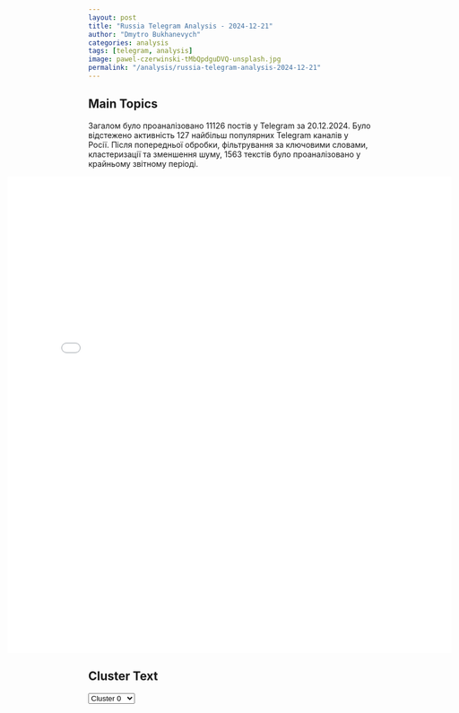 ```yaml
---
layout: post
title: "Russia Telegram Analysis - 2024-12-21"
author: "Dmytro Bukhanevych"
categories: analysis
tags: [telegram, analysis]
image: pawel-czerwinski-tMbQpdguDVQ-unsplash.jpg
permalink: "/analysis/russia-telegram-analysis-2024-12-21"
---
```


<style>
    /* Adjusting iframe-container styles */
    .wide-iframe-container {
        width: calc(100% + 30vw);  /* Extending the width */
        margin-left: -15vw;       /* Negative margin to push to the left */
        overflow: hidden;         /* In case the iframe content spills over */
    }

    .wide-iframe-container iframe {
        width: 100%;  /* Making the iframe take the full width of its container */
        border: none; /* Removing any borders from the iframe */
    }

    /* Toggle mechanism */
    .hidden {
        display: none;
    }
    
    .show-content-target:checked + .show-content {
        display: block;
    }
</style>

<h2>Main Topics</h2>
<p>Загалом було проаналізовано 11126 постів у Telegram за 20.12.2024. Було відстежено активність 127 найбільш популярних Telegram каналів у Росії. Після попередньої обробки, фільтрування за ключовими словами, кластеризації та зменшення шуму, 1563 текстів було проаналізовано у крайньому звітному періоді.</p>
<!-- Embedding Main Plotly Visualization -->
<div class="wide-iframe-container">
    <iframe src="{{site.baseurl}}/visualizations/2024-12-21/fig_topics_time.html" height="850"></iframe>
</div>


<h2>Cluster Text</h2>

<!-- Dropdown to select a cluster -->
<select id="clusterSelector" onchange="displayClusterText()">
<option value="0">Cluster 0</option><option value="1">Cluster 1</option><option value="2">Cluster 2</option><option value="3">Cluster 3</option><option value="4">Cluster 4</option><option value="5">Cluster 5</option><option value="6">Cluster 6</option><option value="7">Cluster 7</option><option value="8">Cluster 8</option><option value="9">Cluster 9</option><option value="10">Cluster 10</option><option value="11">Cluster 11</option><option value="12">Cluster 12</option><option value="13">Cluster 13</option><option value="14">Cluster 14</option><option value="15">Cluster 15</option><option value="16">Cluster 16</option><option value="17">Cluster 17</option><option value="18">Cluster 18</option>
</select>

<!-- Display area for the selected cluster's text -->
<div id="clusterTextDisplay" class="hidden"></div>

<script type="text/javascript">
    var clusterDetails = {"0": "<b>Total Posts:</b> 35<br><b>Date:</b> 2024-12-20 06:38:37+00:00<br><b>Author:</b> mod_russia<br><b>Link:</b> https://t.me/s/mod_russia/47092<br><b>Subscribers:</b> 615118<br><b>Text:</b> \u0422\u0435\u043a\u0441\u0442: \u26a1\ufe0f \u041e\u043a\u043e\u043b\u043e 09.10 \u043c\u0441\u043a \u043f\u0440\u0435\u0441\u0435\u0447\u0435\u043d\u0430 \u043f\u043e\u043f\u044b\u0442\u043a\u0430 \u043a\u0438\u0435\u0432\u0441\u043a\u043e\u0433\u043e \u0440\u0435\u0436\u0438\u043c\u0430 \u0441\u043e\u0432\u0435\u0440\u0448\u0438\u0442\u044c \u0442\u0435\u0440\u0440\u043e\u0440\u0438\u0441\u0442\u0438\u0447\u0435\u0441\u043a\u0443\u044e \u0430\u0442\u0430\u043a\u0443 c \u043f\u0440\u0438\u043c\u0435\u043d\u0435\u043d\u0438\u0435\u043c \u0411\u043f\u041b\u0410 \u0441\u0430\u043c\u043e\u043b\u0435\u0442\u043d\u043e\u0433\u043e \u0442\u0438\u043f\u0430 \u043f\u043e \u043e\u0431\u044a\u0435\u043a\u0442\u0430\u043c \u043d\u0430 \u0442\u0435\u0440\u0440\u0438\u0442\u043e\u0440\u0438\u0438 \u0420\u043e\u0441\u0441\u0438\u0439\u0441\u043a\u043e\u0439 \u0424\u0435\u0434\u0435\u0440\u0430\u0446\u0438\u0438. \u0414\u0435\u0436\u0443\u0440\u043d\u044b\u043c\u0438 \u0441\u0440\u0435\u0434\u0441\u0442\u0432\u0430\u043c\u0438 \u041f\u0412\u041e \u0443\u043a\u0440\u0430\u0438\u043d\u0441\u043a\u0438\u0439 \u0431\u0435\u0441\u043f\u0438\u043b\u043e\u0442\u043d\u044b\u0439 \u043b\u0435\u0442\u0430\u0442\u0435\u043b\u044c\u043d\u044b\u0439 \u0430\u043f\u043f\u0430\u0440\u0430\u0442 \u0443\u043d\u0438\u0447\u0442\u043e\u0436\u0435\u043d \u043d\u0430\u0434 \u0442\u0435\u0440\u0440\u0438\u0442\u043e\u0440\u0438\u0435\u0439 \u0411\u0435\u043b\u0433\u043e\u0440\u043e\u0434\u0441\u043a\u043e\u0439 \u043e\u0431\u043b\u0430\u0441\u0442\u0438.\ud83d\udd39 \u041c\u0438\u043d\u043e\u0431\u043e\u0440\u043e\u043d\u044b \u0420\u043e\u0441\u0441\u0438\u0438", "1": "<b>Total Posts:</b> 64<br><b>Date:</b> 2024-12-20 15:08:06+00:00<br><b>Author:</b> russia_seichass<br><b>Link:</b> https://t.me/s/russia_seichass/48501<br><b>Subscribers:</b> 1590286<br><b>Text:</b> \u0422\u0435\u043a\u0441\u0442: \u0421\u0435\u043c\u0435\u0439\u043d\u0430\u044f \u0438\u043f\u043e\u0442\u0435\u043a\u0430 \u043f\u043e\u0434 6% \u0431\u0443\u0434\u0435\u0442 \u0440\u0430\u0441\u043f\u0440\u043e\u0441\u0442\u0440\u0430\u043d\u0435\u043d\u0430 \u043d\u0430 \u0432\u0442\u043e\u0440\u0438\u0447\u043d\u044b\u0439 \u0440\u044b\u043d\u043e\u043a \u0432 \u043d\u0430\u0441\u0435\u043b\u0435\u043d\u043d\u044b\u0445 \u043f\u0443\u043d\u043a\u0442\u0430\u0445 \u0441 \u043d\u0438\u0437\u043a\u0438\u043c\u0438 \u0442\u0435\u043c\u043f\u0430\u043c\u0438 \u0441\u0442\u0440\u043e\u0438\u0442\u0435\u043b\u044c\u0441\u0442\u0432\u0430 \u0436\u0438\u043b\u044c\u044f \u2014 \u041f\u0443\u0442\u0438\u043d\u0418 \u0434\u0440\u0443\u0433\u0438\u0435 \u0437\u0430\u044f\u0432\u043b\u0435\u043d\u0438\u044f \u043f\u0440\u0435\u0437\u0438\u0434\u0435\u043d\u0442\u0430 \u0420\u0424 \u043d\u0430 \u0433\u043e\u0441\u0441\u043e\u0432\u0435\u0442\u0435:- \u041c\u043d\u043e\u0433\u043e\u0434\u0435\u0442\u043d\u044b\u0435 \u0441\u0435\u043c\u044c\u0438 \u0432 \u0420\u043e\u0441\u0441\u0438\u0438 \u0434\u043e\u043b\u0436\u043d\u044b \u0431\u044b\u0442\u044c \u043f\u0440\u0438\u043c\u0435\u0440\u043e\u043c \u0443\u0441\u043f\u0435\u0445\u0430 \u0438 \u0431\u043e\u043b\u044c\u0448\u043e\u0433\u043e \u043e\u0431\u0449\u0435\u0441\u0442\u0432\u0435\u043d\u043d\u043e\u0433\u043e \u043f\u0440\u0438\u0437\u043d\u0430\u043d\u0438\u044f;- \u041f\u0443\u0442\u0438\u043d \u043f\u043e\u0440\u0443\u0447\u0438\u043b \u0440\u0430\u0441\u043f\u0440\u043e\u0441\u0442\u0440\u0430\u043d\u0438\u0442\u044c \u043d\u0430 \u043c\u0430\u0442\u0435\u0440\u0435\u0439-\u0433\u0435\u0440\u043e\u0438\u043d\u044c \u043b\u044c\u0433\u043e\u0442\u044b \u0413\u0435\u0440\u043e\u0435\u0432 \u0422\u0440\u0443\u0434\u0430 \u0420\u0424;- \u041f\u043e\u043c\u043e\u0433\u0430\u0442\u044c \u0441\u0435\u043c\u044c\u044f\u043c \u043d\u0443\u0436\u043d\u043e \u043d\u0435 \u0442\u043e\u043b\u044c\u043a\u043e \u0432\u044b\u043f\u043b\u0430\u0442\u0430\u043c\u0438, \u043d\u043e \u0438 \u0434\u043e\u043f\u043e\u043b\u043d\u0438\u0442\u0435\u043b\u044c\u043d\u044b\u043c\u0438 \u0432\u044b\u0445\u043e\u0434\u043d\u044b\u043c\u0438;- \u041f\u0443\u0442\u0438\u043d \u043f\u0440\u0435\u0434\u043b\u0430\u0433\u0430\u0435\u0442 \u0443\u0432\u0435\u043b\u0438\u0447\u0438\u0442\u044c \u0434\u043e 1 \u043c\u043b\u043d \u0440\u0443\u0431. \u043d\u0435\u043e\u0431\u043b\u0430\u0433\u0430\u0435\u043c\u0443\u044e \u043d\u0430\u043b\u043e\u0433\u0430\u043c\u0438 \u0441\u0443\u043c\u043c\u0443 \u043c\u0430\u0442\u043a\u0430\u043f\u0438\u0442\u0430\u043b\u0430, \u0432\u044b\u043f\u043b\u0430\u0447\u0438\u0432\u0430\u0435\u043c\u043e\u0433\u043e \u043a\u043e\u043c\u043f\u0430\u043d\u0438\u044f\u043c\u0438.\ud83c\uddf7\ud83c\uddfa \u041f\u043e\u0434\u043f\u0438\u0441\u0430\u0442\u044c\u0441\u044f \u043d\u0430 \u0420\u041e\u0421\u0421\u0418\u042e \u0421\u0415\u0419\u0427\u0410\u0421", "2": "<b>Total Posts:</b> 179<br><b>Date:</b> 2024-12-20 15:08:54+00:00<br><b>Author:</b> infomoscow24<br><b>Link:</b> https://t.me/s/infomoscow24/74324<br><b>Subscribers:</b> 427347<br><b>Text:</b> \u0422\u0435\u043a\u0441\u0442: \u0412\u0421\u0423 \u0443\u0434\u0430\u0440\u0438\u043b\u0438 \u043f\u043e \u043c\u0438\u0440\u043d\u044b\u043c \u043e\u0431\u044a\u0435\u043a\u0442\u0430\u043c \u0432 \u043a\u0443\u0440\u0441\u043a\u043e\u043c \u0420\u044b\u043b\u044c\u0441\u043a\u0435 \u0438\u0437 \u0420\u0421\u0417\u041e HIMARS, \u0441\u043e\u043e\u0431\u0449\u0438\u043b \u0432\u0440\u0438\u043e \u0433\u0443\u0431\u0435\u0440\u043d\u0430\u0442\u043e\u0440\u0430 \u0440\u0435\u0433\u0438\u043e\u043d\u0430 \u0425\u0438\u043d\u0448\u0442\u0435\u0439\u043d. \u041d\u0435\u0441\u043a\u043e\u043b\u044c\u043a\u043e \u0440\u0430\u043a\u0435\u0442 \u0441\u0431\u0438\u0442\u043e \u0441\u0438\u043b\u0430\u043c\u0438 \u041f\u0412\u041e.\u0412 \u0440\u0435\u0437\u0443\u043b\u044c\u0442\u0430\u0442\u0435 \u0441\u0435\u0433\u043e\u0434\u043d\u044f\u0448\u043d\u0435\u0439 \u0430\u0442\u0430\u043a\u0438 \u043f\u043e\u0432\u0440\u0435\u0436\u0434\u0435\u043d\u044b \u0437\u0434\u0430\u043d\u0438\u044f \u0414\u041a, \u043a\u043e\u043b\u043b\u0435\u0434\u0436\u0430, \u0448\u043a\u043e\u043b\u044b, \u043f\u043e\u0436\u0430\u0440\u043d\u043e\u0439 \u0447\u0430\u0441\u0442\u0438. \u041f\u043e \u043f\u0440\u0435\u0434\u0432\u0430\u0440\u0438\u0442\u0435\u043b\u044c\u043d\u044b\u043c \u0434\u0430\u043d\u043d\u044b\u043c, \u0435\u0441\u0442\u044c \u043f\u043e\u0433\u0438\u0431\u0448\u0438\u0435 \u0438 \u043f\u043e\u0441\u0442\u0440\u0430\u0434\u0430\u0432\u0448\u0438\u0435, \u0441\u043e\u043e\u0431\u0449\u0430\u0435\u0442 \u0421\u041a. \u0417\u0430\u0432\u0435\u0434\u0435\u043d\u043e \u0434\u0435\u043b\u043e \u043e \u0442\u0435\u0440\u0430\u043a\u0442\u0435.\u0420\u0430\u0431\u043e\u0442\u0430 \u0441\u043f\u0430\u0441\u0430\u0442\u0435\u043b\u0435\u0439 \u0438 \u044d\u043a\u0441\u0442\u0440\u0435\u043d\u043d\u044b\u0445 \u0441\u043b\u0443\u0436\u0431 \u0432 \u0420\u044b\u043b\u044c\u0441\u043a\u0435 \u043e\u0441\u043b\u043e\u0436\u043d\u044f\u0435\u0442\u0441\u044f \u043f\u043e\u043f\u044b\u0442\u043a\u0430\u043c\u0438 \u043f\u043e\u0432\u0442\u043e\u0440\u043d\u044b\u0445 \u0443\u0434\u0430\u0440\u043e\u0432, \u0434\u043e\u0431\u0430\u0432\u0438\u043b \u0425\u0438\u043d\u0448\u0442\u0435\u0439\u043d.\ud83c\udd97 \u041f\u043e\u0434\u043f\u0438\u0441\u0430\u0442\u044c\u0441\u044f \u043d\u0430 \u041c\u043e\u0441\u043a\u0432\u0430 24", "3": "<b>Total Posts:</b> 190<br><b>Date:</b> 2024-12-20 20:05:54+00:00<br><b>Author:</b> treugolniklpr<br><b>Link:</b> https://t.me/s/treugolniklpr/76378<br><b>Subscribers:</b> 713195<br><b>Text:</b> \u0422\u0435\u043a\u0441\u0442: \u0425\u0435\u0440\u0441\u043e\u043d\u0441\u043a\u0430\u044f \u043e\u0431\u043b\u0430\u0441\u0442\u044c \u0420\u0424 \u041e\u043f\u0430\u0441\u043d\u043e\u0441\u0442\u044c \u043f\u043e \u0411\u041f\u041b\u0410", "4": "<b>Total Posts:</b> 25<br><b>Date:</b> 2024-12-20 08:12:35+00:00<br><b>Author:</b> solovievlive<br><b>Link:</b> https://t.me/s/SolovievLive/303896<br><b>Subscribers:</b> 1307376<br><b>Text:</b> \u0422\u0435\u043a\u0441\u0442: \u2757\ufe0f \u0421\u043e\u0432\u0435\u0442 \u0424\u0435\u0434\u0435\u0440\u0430\u0446\u0438\u0438 \u0424\u0421 \u0420\u0424 \u043e\u0434\u043e\u0431\u0440\u0438\u043b \u0437\u0430\u043a\u043e\u043d \u043e \u0440\u0443\u0431\u043b\u0435\u0432\u044b\u0445 \u0441\u043f\u0435\u0446\u0441\u0447\u0435\u0442\u0430\u0445 \u0434\u043b\u044f \u0434\u043e\u0445\u043e\u0434\u043e\u0432 \u0438\u043d\u043e\u0430\u0433\u0435\u043d\u0442\u043e\u0432. \u0422\u0430\u043a\u0436\u0435 \u0432\u0435\u0440\u0445\u043d\u044f\u044f \u043f\u0430\u043b\u0430\u0442\u0430 \u043f\u0430\u0440\u043b\u0430\u043c\u0435\u043d\u0442\u0430 \u043f\u043e\u0434\u0434\u0435\u0440\u0436\u0430\u043b\u0430:\ud83d\udfe5 \u0417\u0430\u043a\u043e\u043d \u043e \u043f\u043e\u0436\u0438\u0437\u043d\u0435\u043d\u043d\u043e\u043c \u0441\u0440\u043e\u043a\u0435 \u0437\u0430 \u0432\u043e\u043e\u0440\u0443\u0436\u0435\u043d\u043d\u044b\u0439 \u043c\u044f\u0442\u0435\u0436; \ud83d\udfe5 \u0417\u0430\u043a\u043e\u043d \u043e\u0431 \u0443\u0436\u0435\u0441\u0442\u043e\u0447\u0435\u043d\u0438\u0438 \u043d\u0430\u043a\u0430\u0437\u0430\u043d\u0438\u044f \u0437\u0430 \u0432\u043e\u0432\u043b\u0435\u0447\u0435\u043d\u0438\u0435 \u043d\u0435\u0441\u043e\u0432\u0435\u0440\u0448\u0435\u043d\u043d\u043e\u043b\u0435\u0442\u043d\u0438\u0445 \u0432 \u043f\u0440\u0435\u0441\u0442\u0443\u043f\u043b\u0435\u043d\u0438\u044f \u0432 \u0438\u043d\u0442\u0435\u0440\u043d\u0435\u0442\u0435;\ud83d\udfe5 \u041f\u043e\u0432\u044b\u0448\u0435\u043d\u0438\u0435 \u0448\u0442\u0440\u0430\u0444\u043e\u0432 \u0437\u0430 \u043d\u0430\u0440\u0443\u0448\u0435\u043d\u0438\u0435 \u043f\u0440\u0430\u0432\u0438\u043b \u0434\u043e\u0440\u043e\u0436\u043d\u043e\u0433\u043e \u0434\u0432\u0438\u0436\u0435\u043d\u0438\u044f, \u0432 \u0442\u043e\u043c \u0447\u0438\u0441\u043b\u0435 \u0437\u0430 \u043f\u0440\u0435\u0432\u044b\u0448\u0435\u043d\u0438\u0435 \u0441\u043a\u043e\u0440\u043e\u0441\u0442\u0438, \u043f\u0440\u043e\u0435\u0437\u0434 \u043d\u0430 \u043a\u0440\u0430\u0441\u043d\u044b\u0439 \u0438 \u043d\u0435\u043f\u0440\u0438\u0441\u0442\u0435\u0433\u043d\u0443\u0442\u044b\u0439 \u0440\u0435\u043c\u0435\u043d\u044c;\ud83d\udfe5 \u0412\u0432\u0435\u0434\u0435\u043d\u0438\u0435 \u0448\u0442\u0440\u0430\u0444\u043e\u0432 \u0434\u043e 80 \u0442\u044b\u0441\u044f\u0447 \u0440\u0443\u0431\u043b\u0435\u0439 \u0437\u0430 \u043d\u0435\u043e\u0434\u043d\u043e\u043a\u0440\u0430\u0442\u043d\u0443\u044e \u043f\u0440\u043e\u0434\u0430\u0436\u0443 \u0432\u0435\u0439\u043f\u043e\u0432 \u0434\u0435\u0442\u044f\u043c;\ud83d\udfe5 \u0417\u0430\u043a\u043e\u043d, \u043e\u0441\u0432\u043e\u0431\u043e\u0436\u0434\u0430\u044e\u0449\u0438\u0439 \u0432\u0440\u0430\u0447\u0435\u0439 \u043e\u0442 \u0443\u0433\u043e\u043b\u043e\u0432\u043d\u043e\u0439 \u043e\u0442\u0432\u0435\u0442\u0441\u0442\u0432\u0435\u043d\u043d\u043e\u0441\u0442\u0438 \u0437\u0430 \u043d\u0435\u0431\u0435\u0437\u043e\u043f\u0430\u0441\u043d\u044b\u0435 \u0443\u0441\u043b\u0443\u0433\u0438;\ud83d\udfe5\u0412\u0432\u0435\u0434\u0435\u043d\u0438\u0435 \u0443\u0433\u043e\u043b\u043e\u0432\u043d\u043e\u0439 \u043e\u0442\u0432\u0435\u0442\u0441\u0442\u0432\u0435\u043d\u043d\u043e\u0441\u0442\u0438 \u0437\u0430 \u043f\u0440\u0435\u0441\u0442\u0443\u043f\u043b\u0435\u043d\u0438\u044f \u043f\u0440\u043e\u0442\u0438\u0432 \u0432\u043e\u0435\u043d\u043d\u043e\u0439 \u0441\u043b\u0443\u0436\u0431\u044b \u0434\u043b\u044f \u0443\u0447\u0430\u0441\u0442\u043d\u0438\u043a\u043e\u0432 \u0434\u043e\u0431\u0440\u043e\u0432\u043e\u043b\u044c\u0447\u0435\u0441\u043a\u0438\u0445 \u043f\u043e\u0434\u0440\u0430\u0437\u0434\u0435\u043b\u0435\u043d\u0438\u0439; \ud83d\udfe5 \u0417\u0430\u043a\u043e\u043d \u043e \u0441\u043e\u0437\u0434\u0430\u043d\u0438\u0438 \u043f\u043e\u043f\u0435\u0447\u0438\u0442\u0435\u043b\u044c\u0441\u043a\u043e\u0433\u043e \u0441\u043e\u0432\u0435\u0442\u0430 \u0420\u0410\u041d, \u043f\u0440\u0435\u0434\u0441\u0435\u0434\u0430\u0442\u0435\u043b\u0435\u043c \u043a\u043e\u0442\u043e\u0440\u043e\u0433\u043e \u0431\u0443\u0434\u0435\u0442 \u043f\u0440\u0435\u0437\u0438\u0434\u0435\u043d\u0442 \u0420\u0424;\ud83d\udfe5\u0414\u0435\u043d\u043e\u043d\u0441\u0430\u0446\u0438\u044e \u0441\u043e\u0433\u043b\u0430\u0448\u0435\u043d\u0438\u044f \u043e \u043c\u043d\u043e\u0433\u043e\u0441\u0442\u043e\u0440\u043e\u043d\u043d\u0435\u0439 \u044f\u0434\u0435\u0440\u043d\u043e-\u044d\u043a\u043e\u043b\u043e\u0433\u0438\u0447\u0435\u0441\u043a\u043e\u0439 \u043f\u0440\u043e\u0433\u0440\u0430\u043c\u043c\u0435, \u0432 \u0440\u0430\u043c\u043a\u0430\u0445 \u043a\u043e\u0442\u043e\u0440\u043e\u0439 \u043f\u0440\u043e\u0432\u043e\u0434\u0438\u043b\u0430\u0441\u044c \u0443\u0442\u0438\u043b\u0438\u0437\u0430\u0446\u0438\u044f \u0430\u0442\u043e\u043c\u043d\u044b\u0445 \u043f\u043e\u0434\u0432\u043e\u0434\u043d\u044b\u0445 \u043b\u043e\u0434\u043e\u043a;\ud83d\udfe5 \u0420\u0430\u0442\u0438\u0444\u0438\u043a\u0430\u0446\u0438\u044e \u0441\u043e\u0433\u043b\u0430\u0448\u0435\u043d\u0438\u044f \u0441 \u0422\u0430\u0434\u0436\u0438\u043a\u0438\u0441\u0442\u0430\u043d\u043e\u043c \u043e \u0441\u043e\u0442\u0440\u0443\u0434\u043d\u0438\u0447\u0435\u0441\u0442\u0432\u0435 \u0432 \u0438\u0441\u0441\u043b\u0435\u0434\u043e\u0432\u0430\u043d\u0438\u0438 \u043a\u043e\u0441\u043c\u043e\u0441\u0430;\ud83d\udfe5 \u0417\u0430\u043a\u043e\u043d \u043e \u0434\u043e\u0441\u0442\u0443\u043f\u0435 \u0424\u0421\u0418\u041d \u043a \u0441\u0432\u0435\u0434\u0435\u043d\u0438\u044f\u043c \u043e \u043f\u0435\u0434\u043e\u0444\u0438\u043b\u0430\u0445, \u0441\u043e\u0441\u0442\u0430\u0432\u043b\u044f\u044e\u0449\u0438\u0445 \u0432\u0440\u0430\u0447\u0435\u0431\u043d\u0443\u044e \u0442\u0430\u0439\u043d\u0443, \u0431\u0435\u0437 \u0438\u0445 \u0441\u043e\u0433\u043b\u0430\u0441\u0438\u044f;\ud83d\udfe5\u0417\u0430\u043a\u043e\u043d \u043e \u043f\u0435\u0440\u0435\u0438\u043c\u0435\u043d\u043e\u0432\u0430\u043d\u0438\u0438 \u0433\u043e\u0440\u043e\u0434\u0430 \u0420\u043e\u0441\u0442\u043e\u0432\u0430 \u0432 \u042f\u0440\u043e\u0441\u043b\u0430\u0432\u0441\u043a\u043e\u0439 \u043e\u0431\u043b\u0430\u0441\u0442\u0438 \u0432 \u0420\u043e\u0441\u0442\u043e\u0432 \u0412\u0435\u043b\u0438\u043a\u0438\u0439;\ud83d\udfe5  \u041e\u0442\u043c\u0435\u043d\u0443 \u043f\u0440\u0435\u0444\u0435\u0440\u0435\u043d\u0446\u0438\u0439 \u0434\u043b\u044f \u0438\u043d\u043e\u0441\u0442\u0440\u0430\u043d\u0446\u0435\u0432, \u043f\u0440\u0438\u0437\u043d\u0430\u043d\u043d\u044b\u0445 \u043d\u043e\u0441\u0438\u0442\u0435\u043b\u044f\u043c\u0438 \u0440\u0443\u0441\u0441\u043a\u043e\u0433\u043e \u044f\u0437\u044b\u043a\u0430.\u270d \u041f\u043e\u0434\u043f\u0438\u0441\u044b\u0432\u0430\u0439\u0441\u044f \u043d\u0430 \u0421\u043e\u043b\u043e\u0432\u044c\u0451\u0432\u0430!", "5": "<b>Total Posts:</b> 23<br><b>Date:</b> 2024-12-20 06:07:18+00:00<br><b>Author:</b> kontext_channel<br><b>Link:</b> https://t.me/s/kontext_channel/45978<br><b>Subscribers:</b> 908022<br><b>Text:</b> \u0422\u0435\u043a\u0441\u0442: \u041f\u0440\u0430\u0432\u0438\u0442\u0435\u043b\u044c\u0441\u0442\u0432\u0443 \u0421\u0428\u0410 \u0433\u0440\u043e\u0437\u0438\u0442 \u043f\u0440\u0438\u043e\u0441\u0442\u0430\u043d\u043e\u0432\u043a\u0430 \u0440\u0430\u0431\u043e\u0442\u044b \u0438\u0437-\u0437\u0430 \u0442\u043e\u0433\u043e, \u0447\u0442\u043e \u041a\u043e\u043d\u0433\u0440\u0435\u0441\u0441 \u043e\u0442\u043a\u043b\u043e\u043d\u0438\u043b \u043f\u0440\u043e\u0435\u043a\u0442 \u043e \u0435\u0433\u043e \u0444\u0438\u043d\u0430\u043d\u0441\u0438\u0440\u043e\u0432\u0430\u043d\u0438\u0438\u041f\u0430\u043b\u0430\u0442\u0430 \u043f\u0440\u0435\u0434\u0441\u0442\u0430\u0432\u0438\u0442\u0435\u043b\u0435\u0439 \u041a\u043e\u043d\u0433\u0440\u0435\u0441\u0441\u0430 \u0421\u0428\u0410 \u043d\u0435 \u043f\u0440\u0438\u043d\u044f\u043b\u0430 \u043f\u0440\u0435\u0434\u0441\u0442\u0430\u0432\u043b\u0435\u043d\u043d\u044b\u0439 \u0440\u0435\u0441\u043f\u0443\u0431\u043b\u0438\u043a\u0430\u043d\u0446\u0430\u043c\u0438 \u0437\u0430\u043a\u043e\u043d\u043e\u043f\u0440\u043e\u0435\u043a\u0442 \u043e \u0432\u0440\u0435\u043c\u0435\u043d\u043d\u043e\u043c \u043f\u0440\u043e\u0434\u043b\u0435\u043d\u0438\u0438 \u0444\u0438\u043d\u0430\u043d\u0441\u0438\u0440\u043e\u0432\u0430\u043d\u0438\u044f \u0444\u0435\u0434\u0435\u0440\u0430\u043b\u044c\u043d\u043e\u0433\u043e \u043f\u0440\u0430\u0432\u0438\u0442\u0435\u043b\u044c\u0441\u0442\u0432\u0430 \u0438 \u043f\u043e\u0432\u044b\u0448\u0435\u043d\u0438\u0438 \u043f\u043e\u0442\u043e\u043b\u043a\u0430 \u0433\u043e\u0441\u0443\u0434\u0430\u0440\u0441\u0442\u0432\u0435\u043d\u043d\u043e\u0433\u043e \u0434\u043e\u043b\u0433\u0430.\u0417\u0430\u043a\u043e\u043d\u043e\u043f\u0440\u043e\u0435\u043a\u0442 \u043f\u0440\u0435\u0434\u0443\u0441\u043c\u0430\u0442\u0440\u0438\u0432\u0430\u0435\u0442 \u043f\u0440\u043e\u0434\u043b\u0435\u043d\u0438\u0435 \u0444\u0438\u043d\u0430\u043d\u0441\u0438\u0440\u043e\u0432\u0430\u043d\u0438\u044f \u0444\u0435\u0434\u0435\u0440\u0430\u043b\u044c\u043d\u043e\u0433\u043e \u043f\u0440\u0430\u0432\u0438\u0442\u0435\u043b\u044c\u0441\u0442\u0432\u0430 \u0434\u043e 14 \u043c\u0430\u0440\u0442\u0430 2025 \u0433\u043e\u0434\u0430, \u0430 \u0442\u0430\u043a\u0436\u0435 \u043f\u0440\u0438\u043e\u0441\u0442\u0430\u043d\u043e\u0432\u043a\u0443 \u0434\u043e 30 \u044f\u043d\u0432\u0430\u0440\u044f 2027 \u0433\u043e\u0434\u0430 \u0434\u0435\u0439\u0441\u0442\u0432\u0438\u044f \u043f\u043e\u0442\u043e\u043b\u043a\u0430 \u0433\u043e\u0441\u0434\u043e\u043b\u0433\u0430 \u0421\u0428\u0410, \u043a\u043e\u0442\u043e\u0440\u044b\u0439 \u0432 \u043d\u043e\u044f\u0431\u0440\u0435 \u0432\u043f\u0435\u0440\u0432\u044b\u0435 \u043f\u0440\u0435\u0432\u044b\u0441\u0438\u043b 36 \u0442\u0440\u043b\u043d \u0434\u043e\u043b\u043b\u0430\u0440\u043e\u0432. \u0414\u043e\u043a\u0443\u043c\u0435\u043d\u0442 \u043f\u043e\u0434\u0434\u0435\u0440\u0436\u0430\u043b\u0438 174 \u0447\u043b\u0435\u043d\u0430 \u043d\u0438\u0436\u043d\u0435\u0439 \u043f\u0430\u043b\u0430\u0442\u044b \u041a\u043e\u043d\u0433\u0440\u0435\u0441\u0441\u0430, 235 \u0432\u044b\u0441\u043a\u0430\u0437\u0430\u043b\u0438\u0441\u044c \u043f\u0440\u043e\u0442\u0438\u0432.\u0412 \u043f\u043e\u0434\u0434\u0435\u0440\u0436\u043a\u0443 \u0437\u0430\u043a\u043e\u043d\u043e\u043f\u0440\u043e\u0435\u043a\u0442\u0430 \u0432\u044b\u0441\u0442\u0443\u043f\u0438\u043b \u0438\u0437\u0431\u0440\u0430\u043d\u043d\u044b\u0439 \u043f\u0440\u0435\u0437\u0438\u0434\u0435\u043d\u0442 \u0421\u0428\u0410 \u0414\u043e\u043d\u0430\u043b\u044c\u0434 \u0422\u0440\u0430\u043c\u043f. \u041f\u0440\u0435\u0434\u044b\u0434\u0443\u0449\u0443\u044e \u0432\u0435\u0440\u0441\u0438\u044e \u0434\u043e\u043a\u0443\u043c\u0435\u043d\u0442\u0430, \u043a\u043e\u0442\u043e\u0440\u0443\u044e \u0441\u043e\u0433\u043b\u0430\u0441\u043e\u0432\u0430\u043b\u0438 \u0440\u0435\u0441\u043f\u0443\u0431\u043b\u0438\u043a\u0430\u043d\u0446\u044b \u0438 \u0434\u0435\u043c\u043e\u043a\u0440\u0430\u0442\u044b, \u043e\u043d \u0440\u0430\u0441\u043a\u0440\u0438\u0442\u0438\u043a\u043e\u0432\u0430\u043b, \u0437\u0430\u044f\u0432\u0438\u0432, \u0447\u0442\u043e \u0438\u0437 \u0434\u043e\u043a\u0443\u043c\u0435\u043d\u0442\u0430 \u043d\u0443\u0436\u043d\u043e \u0438\u0441\u043a\u043b\u044e\u0447\u0438\u0442\u044c \u043d\u0435\u043a\u043e\u0442\u043e\u0440\u044b\u0435 \u0441\u0442\u0430\u0442\u044c\u0438 \u0440\u0430\u0441\u0445\u043e\u0434\u043e\u0432 \u0438 \u0432\u043a\u043b\u044e\u0447\u0438\u0442\u044c \u043f\u043e\u043b\u043e\u0436\u0435\u043d\u0438\u0435 \u043e\u0431 \u043e\u0442\u043c\u0435\u043d\u0435 \u0438\u043b\u0438 \u0437\u043d\u0430\u0447\u0438\u0442\u0435\u043b\u044c\u043d\u043e\u043c \u043f\u043e\u0432\u044b\u0448\u0435\u043d\u0438\u0438 \u043f\u043e\u0442\u043e\u043b\u043a\u0430 \u0433\u043e\u0441\u0434\u043e\u043b\u0433\u0430. \u0411\u0435\u043b\u044b\u0439 \u0434\u043e\u043c \u043f\u043e\u0441\u043b\u0435 \u044d\u0442\u043e\u0433\u043e \u043e\u0431\u0432\u0438\u043d\u0438\u043b \u0422\u0440\u0430\u043c\u043f\u0430 \u0432 \u043f\u043e\u043f\u044b\u0442\u043a\u0435 \u043e\u0441\u0442\u0430\u043d\u043e\u0432\u0438\u0442\u044c \u0440\u0430\u0431\u043e\u0442\u0443 \u043f\u0440\u0430\u0432\u0438\u0442\u0435\u043b\u044c\u0441\u0442\u0432\u0430\u041e\u0431\u0435\u0438\u043c \u043f\u0430\u043b\u0430\u0442\u0430\u043c \u041a\u043e\u043d\u0433\u0440\u0435\u0441\u0441\u0430 \u0434\u043e \u043f\u043e\u043b\u0443\u043d\u043e\u0447\u0438 \u0441 \u043f\u044f\u0442\u043d\u0438\u0446\u044b \u043d\u0430 \u0441\u0443\u0431\u0431\u043e\u0442\u0443 \u043f\u043e \u043c\u0435\u0441\u0442\u043d\u043e\u043c\u0443 \u0432\u0440\u0435\u043c\u0435\u043d\u0438 (8:00 \u043c\u0441\u043a \u0441\u0443\u0431\u0431\u043e\u0442\u044b) \u043d\u0443\u0436\u043d\u043e \u0434\u043e\u0433\u043e\u0432\u043e\u0440\u0438\u0442\u044c\u0441\u044f \u043e \u0432\u044b\u0434\u0435\u043b\u0435\u043d\u0438\u0438 \u0434\u0430\u043b\u044c\u043d\u0435\u0439\u0448\u0435\u0433\u043e \u0444\u0438\u043d\u0430\u043d\u0441\u0438\u0440\u043e\u0432\u0430\u043d\u0438\u044f, \u0447\u0442\u043e\u0431\u044b \u043d\u0435 \u0434\u043e\u043f\u0443\u0441\u0442\u0438\u0442\u044c \u043f\u0440\u0438\u043e\u0441\u0442\u0430\u043d\u043e\u0432\u043a\u0438 \u0440\u0430\u0431\u043e\u0442\u044b \u043f\u0440\u0430\u0432\u0438\u0442\u0435\u043b\u044c\u0441\u0442\u0432\u0430", "6": "<b>Total Posts:</b> 332<br><b>Date:</b> 2024-12-20 10:28:47+00:00<br><b>Author:</b> ssigny<br><b>Link:</b> https://t.me/s/ssigny/121200<br><b>Subscribers:</b> 515338<br><b>Text:</b> \u0422\u0435\u043a\u0441\u0442: \u0413\u043b\u0430\u0432\u043d\u043e\u0435 \u0438\u0437 \u0431\u0440\u0438\u0444\u0438\u043d\u0433\u0430 \u043f\u0440\u0435\u0441\u0441-\u0441\u0435\u043a\u0440\u0435\u0442\u0430\u0440\u044f \u043f\u0440\u0435\u0437\u0438\u0434\u0435\u043d\u0442\u0430 \u0420\u043e\u0441\u0441\u0438\u0438 \u0414\u043c\u0438\u0442\u0440\u0438\u044f \u041f\u0435\u0441\u043a\u043e\u0432\u0430:\u25aa\ufe0f\u0421\u043b\u043e\u0432\u0430 \u041f\u0443\u0442\u0438\u043d\u0430 \u043f\u0440\u043e \"\u0434\u0443\u044d\u043b\u044c\" \u0441 \"\u041e\u0440\u0435\u0448\u043d\u0438\u043a\u043e\u043c\" \u0431\u044b\u043b\u0438 \u043e\u0442\u0432\u0435\u0442\u043e\u043c \u043d\u0430 \u0432\u043e\u043f\u0440\u043e\u0441 \u043e \u044f\u043a\u043e\u0431\u044b \u0443\u044f\u0437\u0432\u0438\u043c\u043e\u0441\u0442\u0438 \u0440\u0430\u043a\u0435\u0442\u044b.\u25aa\ufe0f\u041e\u0442\u0432\u0435\u0442\u044b \u0420\u0424 \u043d\u0430 \u0443\u0434\u0430\u0440\u044b \u0432\u0433\u043b\u0443\u0431\u044c \u0420\u043e\u0441\u0441\u0438\u0438 \u0441\u043b\u0435\u0434\u0443\u044e\u0442, \u043a\u0430\u043a \u0438 \u0433\u043e\u0432\u043e\u0440\u0438\u043b \u041f\u0443\u0442\u0438\u043d.\u25aa\ufe0f\u0421\u0435\u043c\u044c\u044f \u2014 \u043e\u0434\u0438\u043d \u0438\u0437 \u0432\u0430\u0436\u043d\u0435\u0439\u0448\u0438\u0445 \u043f\u0440\u0438\u043e\u0440\u0438\u0442\u0435\u0442\u043e\u0432 \u0434\u043b\u044f \u0440\u043e\u0441\u0441\u0438\u0439\u0441\u043a\u0438\u0445 \u0432\u043b\u0430\u0441\u0442\u0435\u0439 \u043d\u0430 \u0432\u0441\u0435\u0445 \u0443\u0440\u043e\u0432\u043d\u044f\u0445.\u25aa\ufe0f\u0420\u0430\u0431\u043e\u0442\u0430 \u043d\u0430\u0434 \u0443\u043b\u0443\u0447\u0448\u0435\u043d\u0438\u0435\u043c \u0434\u0435\u043c\u043e\u0433\u0440\u0430\u0444\u0438\u0447\u0435\u0441\u043a\u043e\u0439 \u0441\u0438\u0442\u0443\u0430\u0446\u0438\u0438 \u0441 \u043e\u043a\u043e\u043d\u0447\u0430\u043d\u0438\u0435\u043c \u0413\u043e\u0434\u0430 \u0441\u0435\u043c\u044c\u0438 \u043d\u0435 \u0437\u0430\u043a\u043e\u043d\u0447\u0438\u0442\u0441\u044f, \u0431\u0443\u0434\u0435\u0442 \u0438\u0434\u0442\u0438 \u043d\u0430 \u043f\u043e\u0441\u0442\u043e\u044f\u043d\u043d\u043e\u0439 \u043e\u0441\u043d\u043e\u0432\u0435.\u25aa\ufe0f\u0412\u043e\u0437\u043c\u043e\u0436\u043d\u044b\u0435 \u0441\u0430\u043d\u043a\u0446\u0438\u0438 G7 \u043f\u0440\u043e\u0442\u0438\u0432 \u043d\u0435\u0444\u0442\u0435\u0434\u043e\u0431\u044b\u0447\u0438 \u0432 \u0420\u0424 \u0443\u0434\u0430\u0440\u044f\u0442 \u043f\u043e \u0438\u0445 \u0438\u043d\u0438\u0446\u0438\u0430\u0442\u043e\u0440\u0430\u043c.\u25aa\ufe0f\u0420\u043e\u0441\u0441\u0438\u044f \u0441\u0434\u0435\u043b\u0430\u0435\u0442 \u0432\u0441\u0435, \u0447\u0442\u043e\u0431\u044b \u043c\u0438\u043d\u0438\u043c\u0438\u0437\u0438\u0440\u043e\u0432\u0430\u0442\u044c \u043f\u043e\u0441\u043b\u0435\u0434\u0441\u0442\u0432\u0438\u044f \u043e\u0447\u0435\u0440\u0435\u0434\u043d\u044b\u0445 \u0441\u0430\u043d\u043a\u0446\u0438\u0439 \u043f\u0440\u043e\u0442\u0438\u0432 \u0441\u0432\u043e\u0435\u0439 \u043d\u0435\u0444\u0442\u044f\u043d\u043e\u0439 \u043e\u0442\u0440\u0430\u0441\u043b\u0438.\u25aa\ufe0f22 \u0434\u0435\u043a\u0430\u0431\u0440\u044f \u041f\u0443\u0442\u0438\u043d \u043c\u043e\u0436\u0435\u0442 \u043f\u0440\u043e\u0432\u0435\u0441\u0442\u0438 \u0440\u044f\u0434 \u0440\u0430\u0431\u043e\u0447\u0438\u0445 \u043c\u0435\u0440\u043e\u043f\u0440\u0438\u044f\u0442\u0438\u0439, \u043e\u0442\u043a\u0440\u044b\u0442\u044c \u043f\u043e \u0412\u041a\u0421 \u0440\u044f\u0434 \u0442\u0440\u0430\u043d\u0441\u043f\u043e\u0440\u0442\u043d\u044b\u0445 \u043e\u0431\u044a\u0435\u043a\u0442\u043e\u0432.", "7": "<b>Total Posts:</b> 129<br><b>Date:</b> 2024-12-20 05:05:06+00:00<br><b>Author:</b> dimsmirnov175<br><b>Link:</b> https://t.me/s/dimsmirnov175/86506<br><b>Subscribers:</b> 341755<br><b>Text:</b> \u0422\u0435\u043a\u0441\u0442: \u041c\u0438\u043d\u043e\u0431\u043e\u0440\u043e\u043d\u044b \u0420\u043e\u0441\u0441\u0438\u0438: \u0412 \u0442\u0435\u0447\u0435\u043d\u0438\u0435 \u043f\u0440\u043e\u0448\u0435\u0434\u0448\u0435\u0439 \u043d\u043e\u0447\u0438 \u043f\u0440\u0435\u0441\u0435\u0447\u0435\u043d\u044b \u043f\u043e\u043f\u044b\u0442\u043a\u0438 \u043a\u0438\u0435\u0432\u0441\u043a\u043e\u0433\u043e \u0440\u0435\u0436\u0438\u043c\u0430 \u0441\u043e\u0432\u0435\u0440\u0448\u0438\u0442\u044c \u0442\u0435\u0440\u0440\u043e\u0440\u0438\u0441\u0442\u0438\u0447\u0435\u0441\u043a\u0438\u0435 \u0430\u0442\u0430\u043a\u0438 c \u043f\u0440\u0438\u043c\u0435\u043d\u0435\u043d\u0438\u0435\u043c \u0411\u041f\u041b\u0410 \u0441\u0430\u043c\u043e\u043b\u0435\u0442\u043d\u043e\u0433\u043e \u0442\u0438\u043f\u0430. \u0414\u0435\u0436\u0443\u0440\u043d\u044b\u043c\u0438 \u0441\u0440\u0435\u0434\u0441\u0442\u0432\u0430\u043c\u0438 \u041f\u0412\u041e \u043f\u0435\u0440\u0435\u0445\u0432\u0430\u0447\u0435\u043d\u044b \u0438 \u0443\u043d\u0438\u0447\u0442\u043e\u0436\u0435\u043d\u044b 36 \u0443\u043a\u0440\u0430\u0438\u043d\u0441\u043a\u0438\u0445 \u0431\u0435\u0441\u043f\u0438\u043b\u043e\u0442\u043d\u044b\u0445 \u043b\u0435\u0442\u0430\u0442\u0435\u043b\u044c\u043d\u044b\u0445 \u0430\u043f\u043f\u0430\u0440\u0430\u0442\u0430. 16 \u0411\u041f\u041b\u0410 \u0443\u043d\u0438\u0447\u0442\u043e\u0436\u0435\u043d\u044b \u043d\u0430\u0434 \u0442\u0435\u0440\u0440\u0438\u0442\u043e\u0440\u0438\u0435\u0439 \u041a\u0440\u0430\u0441\u043d\u043e\u0434\u0430\u0440\u0441\u043a\u043e\u0433\u043e \u043a\u0440\u0430\u044f, 14 \u2013 \u043d\u0430\u0434 \u0430\u043a\u0432\u0430\u0442\u043e\u0440\u0438\u0435\u0439 \u0427\u0435\u0440\u043d\u043e\u0433\u043e \u043c\u043e\u0440\u044f, 5 \u2013 \u043d\u0430\u0434 \u0442\u0435\u0440\u0440\u0438\u0442\u043e\u0440\u0438\u0435\u0439 \u0411\u0440\u044f\u043d\u0441\u043a\u043e\u0439 \u043e\u0431\u043b\u0430\u0441\u0442\u0438 \u0438 \u043e\u0434\u0438\u043d - \u043d\u0430\u0434 \u0442\u0435\u0440\u0440\u0438\u0442\u043e\u0440\u0438\u0435\u0439 \u0411\u0435\u043b\u0433\u043e\u0440\u043e\u0434\u0441\u043a\u043e\u0439 \u043e\u0431\u043b\u0430\u0441\u0442\u0438.\u041f\u043e\u0434\u043f\u0438\u0448\u0438\u0441\u044c \u043d\u0430 \u041f\u0423\u041b N3", "8": "<b>Total Posts:</b> 110<br><b>Date:</b> 2024-12-20 13:13:31+00:00<br><b>Author:</b> solovievlive<br><b>Link:</b> https://t.me/s/SolovievLive/303964<br><b>Subscribers:</b> 1307376<br><b>Text:</b> \u0422\u0435\u043a\u0441\u0442: Bloomberg: \u0423\u043a\u0440\u0430\u0438\u043d\u0430 \u0434\u0432\u0438\u0436\u0435\u0442\u0441\u044f \u043a \"\u0433\u043e\u0440\u044c\u043a\u043e\u043c\u0443\" \u0443\u0440\u0435\u0433\u0443\u043b\u0438\u0440\u043e\u0432\u0430\u043d\u0438\u044e \u043a\u043e\u043d\u0444\u043b\u0438\u043a\u0442\u0430 \u0432\u043d\u0435 \u0437\u0430\u0432\u0438\u0441\u0438\u043c\u043e\u0441\u0442\u0438 \u043e\u0442 \u0434\u0430\u043b\u044c\u043d\u0435\u0439\u0448\u0438\u0445 \u0434\u0435\u0439\u0441\u0442\u0432\u0438\u0439 \u0411\u0430\u0439\u0434\u0435\u043d\u0430\u0411\u0430\u0439\u0434\u0435\u043d \u0437\u0430\u0442\u044f\u0433\u0438\u0432\u0430\u0435\u0442 \u043f\u0440\u0438\u043d\u044f\u0442\u0438\u0435 \u043a\u043b\u044e\u0447\u0435\u0432\u044b\u0445 \u0440\u0435\u0448\u0435\u043d\u0438\u0439 \u0432 \u043a\u0440\u0438\u0442\u0438\u0447\u0435\u0441\u043a\u0438\u0435 \u043c\u043e\u043c\u0435\u043d\u0442\u044b \u043a\u043e\u043d\u0444\u043b\u0438\u043a\u0442\u0430, \u043f\u0438\u0448\u0435\u0442 \u0438\u0437\u0434\u0430\u043d\u0438\u0435. \u041f\u043e \u0441\u043b\u043e\u0432\u0430\u043c \u043e\u0444\u0438\u0446\u0438\u0430\u043b\u044c\u043d\u044b\u0445 \u043b\u0438\u0446 \u0423\u043a\u0440\u0430\u0438\u043d\u044b, \u0443\u0445\u043e\u0434\u044f\u0449\u0435\u043c\u0443 \u043f\u0440\u0430\u0432\u0438\u0442\u0435\u043b\u044c\u0441\u0442\u0432\u0443 \u0443\u0436\u0435 \u043f\u043e\u0437\u0434\u043d\u043e \u0447\u0442\u043e-\u043b\u0438\u0431\u043e \u043f\u0440\u0435\u0434\u043f\u0440\u0438\u043d\u0438\u043c\u0430\u0442\u044c \u0432 \u043e\u0442\u043d\u043e\u0448\u0435\u043d\u0438\u0438 \u041a\u0438\u0435\u0432\u0430. \u0417\u0435\u043b\u0435\u043d\u0441\u043a\u043e\u043c\u0443* \u043f\u0440\u0438\u0434\u0435\u0442\u0441\u044f \u043f\u0440\u0438\u043d\u044f\u0442\u044c \u0433\u0430\u0440\u0430\u043d\u0442\u0438\u0438 \u0431\u0435\u0437\u043e\u043f\u0430\u0441\u043d\u043e\u0441\u0442\u0438, \u0432 \u043a\u043e\u0442\u043e\u0440\u044b\u0435 \u043d\u0435 \u0432\u0445\u043e\u0434\u0438\u0442 \u0447\u043b\u0435\u043d\u0441\u0442\u0432\u043e \u0432 \u041d\u0410\u0422\u041e. \u041f\u043e \u0441\u043b\u043e\u0432\u0430\u043c \u043d\u0435\u043a\u043e\u0442\u043e\u0440\u044b\u0445 \u0447\u0438\u043d\u043e\u0432\u043d\u0438\u043a\u043e\u0432, \u0438\u0441\u0445\u043e\u0434 \u0434\u043b\u044f \u0423\u043a\u0440\u0430\u0438\u043d\u044b \u0442\u0435\u043f\u0435\u0440\u044c \u043e\u0434\u0438\u043d\u0430\u043a\u043e\u0432 \u043d\u0435\u0437\u0430\u0432\u0438\u0441\u0438\u043c\u043e \u043e\u0442 \u0442\u043e\u0433\u043e, \u043a\u0442\u043e \u043d\u0430\u0445\u043e\u0434\u0438\u0442\u0441\u044f \u0443 \u0432\u043b\u0430\u0441\u0442\u0438. \u0422\u0440\u0430\u043c\u043f \u043f\u0440\u0438\u0437\u0432\u0430\u043b \u043a \u043d\u0435\u043c\u0435\u0434\u043b\u0435\u043d\u043d\u043e\u043c\u0443 \u043f\u0440\u0435\u043a\u0440\u0430\u0449\u0435\u043d\u0438\u044e \u043e\u0433\u043d\u044f, \u0430 \u0435\u0433\u043e \u0431\u0443\u0434\u0443\u0449\u0438\u0435 \u043f\u043e\u043c\u043e\u0449\u043d\u0438\u043a\u0438 \u0434\u0430\u043b\u0438 \u043f\u043e\u043d\u044f\u0442\u044c, \u0447\u0442\u043e \u043f\u0440\u0438 \u043b\u044e\u0431\u043e\u0439 \u0441\u0434\u0435\u043b\u043a\u0435 \u0423\u043a\u0440\u0430\u0438\u043d\u0435 \u043f\u0440\u0438\u0434\u0435\u0442\u0441\u044f \u0441\u043c\u0438\u0440\u0438\u0442\u044c\u0441\u044f \u0441 \u0437\u0430\u043c\u043e\u0440\u0430\u0436\u0438\u0432\u0430\u043d\u0438\u0435\u043c \u0441\u0432\u043e\u0435\u0439 \u0442\u0435\u0440\u0440\u0438\u0442\u043e\u0440\u0438\u0438 \u0432\u0434\u043e\u043b\u044c \u043d\u044b\u043d\u0435\u0448\u043d\u0438\u0445 \u043b\u0438\u043d\u0438\u0439 \u0444\u0440\u043e\u043d\u0442\u0430 \u0438 \u043e\u0442\u043a\u0430\u0437\u0430\u0442\u044c\u0441\u044f \u043e\u0442 \u0432\u0441\u0442\u0443\u043f\u043b\u0435\u043d\u0438\u044f \u0432 \u041d\u0410\u0422\u041e.\u041a\u0430\u043a \u0441\u0447\u0438\u0442\u0430\u0435\u0442 \u043e\u0434\u0438\u043d \u0438\u0437 \u0447\u0438\u043d\u043e\u0432\u043d\u0438\u043a\u043e\u0432, \u0443 \u0411\u0430\u0439\u0434\u0435\u043d\u0430 \u0431\u044b\u043b\u043e \u0434\u0432\u0430 \u0441\u0442\u0440\u0430\u0442\u0435\u0433\u0438\u0447\u0435\u0441\u043a\u0438\u0445 \u0432\u0430\u0440\u0438\u0430\u043d\u0442\u0430: \u0443\u0441\u0438\u043b\u0438\u0442\u044c \u043f\u043e\u0434\u0434\u0435\u0440\u0436\u043a\u0443 \u041a\u0438\u0435\u0432\u0430 \u0438\u043b\u0438 \u043d\u0430\u0441\u0442\u0430\u0438\u0432\u0430\u0442\u044c \u043d\u0430 \u043c\u0438\u0440\u043d\u044b\u0445 \u043f\u0435\u0440\u0435\u0433\u043e\u0432\u043e\u0440\u0430\u0445. \u041e\u043d \u043d\u0435 \u0432\u044b\u0431\u0440\u0430\u043b \u043d\u0438 \u0442\u043e\u0433\u043e, \u043d\u0438 \u0434\u0440\u0443\u0433\u043e\u0433\u043e.\u00ab\u0423 \u043f\u0440\u0435\u0437\u0438\u0434\u0435\u043d\u0442\u0430 \u0435\u0441\u0442\u044c \u0435\u0449\u0435 \u043e\u0434\u043d\u0430 \u0443\u043d\u0438\u043a\u0430\u043b\u044c\u043d\u0430\u044f \u043e\u0431\u044f\u0437\u0430\u043d\u043d\u043e\u0441\u0442\u044c\u00bb, \u2014 \u0441\u043a\u0430\u0437\u0430\u043b \u0433\u043e\u0441\u0441\u0435\u043a\u0440\u0435\u0442\u0430\u0440\u044c \u042d\u043d\u0442\u043e\u043d\u0438 \u0411\u043b\u0438\u043d\u043a\u0435\u043d \u043d\u0430 \u044d\u0442\u043e\u0439 \u043d\u0435\u0434\u0435\u043b\u0435. \u00ab\u041d\u0430 \u044d\u0442\u043e\u043c \u043b\u0435\u0436\u0438\u0442 \u0432\u0441\u044f \u043e\u0442\u0432\u0435\u0442\u0441\u0442\u0432\u0435\u043d\u043d\u043e\u0441\u0442\u044c, \u0438 \u043e\u043d \u043d\u0435\u0441\u0435\u0442 \u043e\u0442\u0432\u0435\u0442\u0441\u0442\u0432\u0435\u043d\u043d\u043e\u0441\u0442\u044c \u0437\u0430 \u0442\u043e, \u0447\u0442\u043e\u0431\u044b \u0443 \u0423\u043a\u0440\u0430\u0438\u043d\u044b \u0431\u044b\u043b\u043e \u0432\u0441\u0435, \u0447\u0442\u043e \u043c\u044b \u043c\u043e\u0436\u0435\u043c \u043f\u0440\u0435\u0434\u043e\u0441\u0442\u0430\u0432\u0438\u0442\u044c, \u0447\u0442\u043e\u0431\u044b \u0441\u043f\u0440\u0430\u0432\u0438\u0442\u044c\u0441\u044f \u0441 \u0430\u0433\u0440\u0435\u0441\u0441\u0438\u0435\u0439, \u0430 \u0442\u0430\u043a\u0436\u0435 \u0438\u0437\u0431\u0435\u0436\u0430\u0442\u044c \u043f\u0440\u044f\u043c\u043e\u0433\u043e \u043a\u043e\u043d\u0444\u043b\u0438\u043a\u0442\u0430 \u0441 \u0420\u043e\u0441\u0441\u0438\u0435\u0439. \u041d\u0430\u043c \u043d\u0435 \u043d\u0443\u0436\u0435\u043d \u043f\u0440\u044f\u043c\u043e\u0439 \u043a\u043e\u043d\u0444\u043b\u0438\u043a\u0442 \u043c\u0435\u0436\u0434\u0443 \u044f\u0434\u0435\u0440\u043d\u044b\u043c\u0438 \u0434\u0435\u0440\u0436\u0430\u0432\u0430\u043c\u0438\u00bb.*\u0431\u044b\u0432\u0448\u0438\u0439 \u043f\u0440\u0435\u0437\u0438\u0434\u0435\u043d\u0442 \u0423\u043a\u0440\u0430\u0438\u043d\u044b, \u043f\u0440\u0438\u0437\u043d\u0430\u043d \u043d\u0435\u043b\u0435\u0433\u0438\u0442\u0438\u043c\u043d\u044b\u043c \u0433\u043b\u0430\u0432\u043e\u0439 \u0433\u043e\u0441\u0443\u0434\u0430\u0440\u0441\u0442\u0432\u0430\u270d \u041f\u043e\u0434\u043f\u0438\u0441\u044b\u0432\u0430\u0439\u0441\u044f \u043d\u0430 \u0421\u043e\u043b\u043e\u0432\u044c\u0435\u0432\u0430!", "9": "<b>Total Posts:</b> 24<br><b>Date:</b> 2024-12-20 15:29:32+00:00<br><b>Author:</b> rian_ru<br><b>Link:</b> https://t.me/s/rian_ru/273971<br><b>Subscribers:</b> 3389425<br><b>Text:</b> \u0422\u0435\u043a\u0441\u0442: \u2757\ufe0f\u0420\u0443\u0441\u0441\u043a\u043e\u043c\u0443 \u043c\u0438\u0440\u0443 \u0441\u0435\u0433\u043e\u0434\u043d\u044f \u043e\u0431\u044a\u044f\u0432\u043b\u0435\u043d\u0430 \u0432\u043e\u0439\u043d\u0430, \u0437\u0430\u044f\u0432\u0438\u043b \u041f\u0443\u0442\u0438\u043d", "10": "<b>Total Posts:</b> 16<br><b>Date:</b> 2024-12-20 14:02:26+00:00<br><b>Author:</b> rt_russian<br><b>Link:</b> https://t.me/s/rt_russian/224945<br><b>Subscribers:</b> 1022853<br><b>Text:</b> \u0422\u0435\u043a\u0441\u0442: \u041f\u0443\u0442\u0438\u043d \u043d\u0430\u0433\u0440\u0430\u0434\u0438\u043b \u0433\u043b\u0430\u0432\u0440\u0435\u0434\u0430 RT \u041c\u0430\u0440\u0433\u0430\u0440\u0438\u0442\u0443 \u0421\u0438\u043c\u043e\u043d\u044c\u044f\u043d @margaritasimonyan \u043e\u0440\u0434\u0435\u043d\u043e\u043c \u00ab\u0417\u0430 \u0437\u0430\u0441\u043b\u0443\u0433\u0438 \u043f\u0435\u0440\u0435\u0434 \u041e\u0442\u0435\u0447\u0435\u0441\u0442\u0432\u043e\u043c\u00bb III \u0441\u0442\u0435\u043f\u0435\u043d\u0438 \u0437\u0430 \u0432\u043a\u043b\u0430\u0434 \u0432 \u0440\u0430\u0437\u0432\u0438\u0442\u0438\u0435 \u0436\u0443\u0440\u043d\u0430\u043b\u0438\u0441\u0442\u0438\u043a\u0438.\ud83d\udfe9 \u041f\u043e\u0434\u043f\u0438\u0441\u0430\u0442\u044c\u0441\u044f | \u041f\u0440\u0438\u0441\u043b\u0430\u0442\u044c \u043d\u043e\u0432\u043e\u0441\u0442\u044c | \u0427\u0438\u0442\u0430\u0442\u044c \u0430\u043d\u0430\u043b\u0438\u0442\u0438\u043a\u0443", "11": "<b>Total Posts:</b> 52<br><b>Date:</b> 2024-12-20 08:14:36+00:00<br><b>Author:</b> dva_majors<br><b>Link:</b> https://t.me/s/dva_majors/60673<br><b>Subscribers:</b> 1197667<br><b>Text:</b> \u0422\u0435\u043a\u0441\u0442: \u041c\u0438\u043d\u043e\u0431\u043e\u0440\u043e\u043d\u044b \u0420\u043e\u0441\u0441\u0438\u0438 \u043e\u0431 \u0443\u0434\u0430\u0440\u0430\u0445 \u043f\u043e \u041a\u0438\u0435\u0432\u0443:18 \u0434\u0435\u043a\u0430\u0431\u0440\u044f 2024 \u0433. \u0441 \u0442\u0435\u0440\u0440\u0438\u0442\u043e\u0440\u0438\u0438 \u0423\u043a\u0440\u0430\u0438\u043d\u044b \u0431\u044b\u043b \u043d\u0430\u043d\u0435\u0441\u0435\u043d \u0440\u0430\u043a\u0435\u0442\u043d\u044b\u0439 \u0443\u0434\u0430\u0440 \u043f\u043e \u043f\u0440\u0435\u0434\u043f\u0440\u0438\u044f\u0442\u0438\u044e \u00ab\u041a\u043e\u043c\u0431\u0438\u043d\u0430\u0442 \u041a\u0430\u043c\u0435\u043d\u0441\u043a\u0438\u0439\u00bb \u0432 \u0420\u043e\u0441\u0442\u043e\u0432\u0441\u043a\u043e\u0439 \u043e\u0431\u043b\u0430\u0441\u0442\u0438 \u0448\u0435\u0441\u0442\u044c\u044e \u043e\u043f\u0435\u0440\u0430\u0442\u0438\u0432\u043d\u043e-\u0442\u0430\u043a\u0442\u0438\u0447\u0435\u0441\u043a\u0438\u043c\u0438 \u0440\u0430\u043a\u0435\u0442\u0430\u043c\u0438 ATACMS \u0430\u043c\u0435\u0440\u0438\u043a\u0430\u043d\u0441\u043a\u043e\u0433\u043e \u043f\u0440\u043e\u0438\u0437\u0432\u043e\u0434\u0441\u0442\u0432\u0430 \u0438 \u0447\u0435\u0442\u044b\u0440\u044c\u043c\u044f \u043a\u0440\u044b\u043b\u0430\u0442\u044b\u043c\u0438 \u0440\u0430\u043a\u0435\u0442\u0430\u043c\u0438 \u0432\u043e\u0437\u0434\u0443\u0448\u043d\u043e\u0433\u043e \u0431\u0430\u0437\u0438\u0440\u043e\u0432\u0430\u043d\u0438\u044f \u00abStorm Shadow\u00bb. \u0412 \u043e\u0442\u0432\u0435\u0442 \u043d\u0430 \u0434\u0435\u0439\u0441\u0442\u0432\u0438\u044f \u043a\u0438\u0435\u0432\u0441\u043a\u043e\u0433\u043e \u0440\u0435\u0436\u0438\u043c\u0430, \u043f\u043e\u0434\u0434\u0435\u0440\u0436\u0438\u0432\u0430\u0435\u043c\u043e\u0433\u043e \u0437\u0430\u043f\u0430\u0434\u043d\u044b\u043c\u0438 \u043a\u0443\u0440\u0430\u0442\u043e\u0440\u0430\u043c\u0438, \u0441\u0435\u0433\u043e\u0434\u043d\u044f \u0443\u0442\u0440\u043e\u043c \u043d\u0430\u043d\u0435\u0441\u0435\u043d \u0433\u0440\u0443\u043f\u043f\u043e\u0432\u043e\u0439 \u0443\u0434\u0430\u0440 \u0432\u044b\u0441\u043e\u043a\u043e\u0442\u043e\u0447\u043d\u044b\u043c \u043e\u0440\u0443\u0436\u0438\u0435\u043c \u0431\u043e\u043b\u044c\u0448\u043e\u0439 \u0434\u0430\u043b\u044c\u043d\u043e\u0441\u0442\u0438 \u043f\u043e \u043f\u0443\u043d\u043a\u0442\u0443 \u0443\u043f\u0440\u0430\u0432\u043b\u0435\u043d\u0438\u044f \u0421\u0411\u0423, \u043a\u0438\u0435\u0432\u0441\u043a\u043e\u043c\u0443 \u043a\u043e\u043d\u0441\u0442\u0440\u0443\u043a\u0442\u043e\u0440\u0441\u043a\u043e\u043c\u0443 \u0431\u044e\u0440\u043e \u00ab\u041b\u0443\u0447\u00bb, \u043e\u0441\u0443\u0449\u0435\u0441\u0442\u0432\u043b\u044f\u044e\u0449\u0435\u043c\u0443 \u043f\u0440\u043e\u0435\u043a\u0442\u0438\u0440\u043e\u0432\u0430\u043d\u0438\u0435 \u0438 \u043f\u0440\u043e\u0438\u0437\u0432\u043e\u0434\u0441\u0442\u0432\u043e \u0440\u0430\u043a\u0435\u0442\u043d\u044b\u0445 \u043a\u043e\u043c\u043f\u043b\u0435\u043a\u0441\u043e\u0432 \u00ab\u041d\u0435\u043f\u0442\u0443\u043d\u00bb, \u043a\u0440\u044b\u043b\u0430\u0442\u044b\u0445 \u0440\u0430\u043a\u0435\u0442 \u043d\u0430\u0437\u0435\u043c\u043d\u043e\u0433\u043e \u0431\u0430\u0437\u0438\u0440\u043e\u0432\u0430\u043d\u0438\u044f \u0420\u0421\u0417\u041e \u00ab\u041e\u043b\u044c\u0445\u0430\u00bb, \u0430 \u0442\u0430\u043a\u0436\u0435 \u043f\u043e\u0437\u0438\u0446\u0438\u0438 \u0437\u0435\u043d\u0438\u0442\u043d\u043e\u0433\u043e \u0440\u0430\u043a\u0435\u0442\u043d\u043e\u0433\u043e \u043a\u043e\u043c\u043f\u043b\u0435\u043a\u0441\u0430 \u00abPatriot\u00bb.  \u0426\u0435\u043b\u0438 \u0443\u0434\u0430\u0440\u0430 \u0434\u043e\u0441\u0442\u0438\u0433\u043d\u0443\u0442\u044b. \u0412\u0441\u0435 \u043e\u0431\u044a\u0435\u043a\u0442\u044b \u043f\u043e\u0440\u0430\u0436\u0435\u043d\u044b.\u0414\u0432\u0430 \u043c\u0430\u0439\u043e\u0440\u0430", "12": "<b>Total Posts:</b> 42<br><b>Date:</b> 2024-12-20 21:34:38+00:00<br><b>Author:</b> rt_russian<br><b>Link:</b> https://t.me/s/rt_russian/224999<br><b>Subscribers:</b> 1022853<br><b>Text:</b> \u0422\u0435\u043a\u0441\u0442: \u0417\u0435\u043b\u0435\u043d\u0441\u043a\u0438\u0439 \u043f\u0440\u0435\u0434\u043b\u0430\u0433\u0430\u043b \u0424\u0438\u0446\u043e \u20ac500 \u043c\u043b\u043d \u0438\u0437 \u0437\u0430\u043c\u043e\u0440\u043e\u0436\u0435\u043d\u043d\u044b\u0445 \u0440\u043e\u0441\u0441\u0438\u0439\u0441\u043a\u0438\u0445 \u0430\u043a\u0442\u0438\u0432\u043e\u0432, \u0435\u0441\u043b\u0438 \u0440\u0435\u0441\u043f\u0443\u0431\u043b\u0438\u043a\u0430 \u043e\u0434\u043e\u0431\u0440\u0438\u0442 \u0432\u0441\u0442\u0443\u043f\u043b\u0435\u043d\u0438\u0435 \u0423\u043a\u0440\u0430\u0438\u043d\u044b \u0432 \u041d\u0410\u0422\u041e.\u041e\u0431 \u044d\u0442\u043e\u043c \u0440\u0430\u0441\u0441\u043a\u0430\u0437\u0430\u043b \u0441\u0430\u043c \u043f\u0440\u0435\u043c\u044c\u0435\u0440-\u043c\u0438\u043d\u0438\u0441\u0442\u0440 \u0421\u043b\u043e\u0432\u0430\u043a\u0438\u0438, \u043f\u0435\u0440\u0435\u0434\u0430\u0451\u0442 \u043c\u0435\u0441\u0442\u043d\u043e\u0435 \u0438\u043d\u0444\u043e\u0440\u043c\u0430\u0433\u0435\u043d\u0442\u0441\u0442\u0432\u043e TASR. \u041d\u0430 \u0442\u0430\u043a\u043e\u0435 \u043f\u0440\u0435\u0434\u043b\u043e\u0436\u0435\u043d\u0438\u0435 \u043f\u0440\u0435\u043c\u044c\u0435\u0440 \u0421\u043b\u043e\u0432\u0430\u043a\u0438\u0438 \u043e\u0442\u0432\u0435\u0442\u0438\u043b: \u00ab\u041d\u0438\u043a\u043e\u0433\u0434\u0430\u00bb. \u0424\u0438\u0446\u043e \u0442\u0430\u043a\u0436\u0435 \u043e\u0442\u043c\u0435\u0442\u0438\u043b, \u0447\u0442\u043e \u0438\u043c\u0435\u043d\u043d\u043e \u0417\u0435\u043b\u0435\u043d\u0441\u043a\u0438\u0439 \u043f\u0440\u0435\u043f\u044f\u0442\u0441\u0442\u0432\u0443\u0435\u0442 \u0442\u0440\u0430\u043d\u0437\u0438\u0442\u0443 \u0433\u0430\u0437\u0430 \u0438 \u043f\u043e\u0434\u0440\u044b\u0432\u0430\u0435\u0442 \u044d\u043a\u043e\u043d\u043e\u043c\u0438\u043a\u0443 \u0415\u0421.\ud83d\udfe9 \u041f\u043e\u0434\u043f\u0438\u0441\u0430\u0442\u044c\u0441\u044f | \u041f\u0440\u0438\u0441\u043b\u0430\u0442\u044c \u043d\u043e\u0432\u043e\u0441\u0442\u044c | \u0427\u0438\u0442\u0430\u0442\u044c \u0430\u043d\u0430\u043b\u0438\u0442\u0438\u043a\u0443", "13": "<b>Total Posts:</b> 24<br><b>Date:</b> 2024-12-20 13:18:52+00:00<br><b>Author:</b> meduzalive<br><b>Link:</b> https://t.me/s/meduzalive/118965<br><b>Subscribers:</b> 1269633<br><b>Text:</b> \u0422\u0435\u043a\u0441\u0442: \u0410\u0434\u043c\u0438\u043d\u0438\u0441\u0442\u0440\u0430\u0446\u0438\u044f \u0411\u0430\u0439\u0434\u0435\u043d\u0430 \u0433\u043e\u0442\u043e\u0432\u0438\u0442\u0441\u044f \u043e\u0431\u044a\u044f\u0432\u0438\u0442\u044c \u0444\u0438\u043d\u0430\u043b\u044c\u043d\u044b\u0439 \u043f\u0430\u043a\u0435\u0442 \u0432\u043e\u0435\u043d\u043d\u043e\u0439 \u043f\u043e\u043c\u043e\u0449\u0438 \u0423\u043a\u0440\u0430\u0438\u043d\u0435 \u043d\u0430 1,2 \u043c\u0438\u043b\u043b\u0438\u0430\u0440\u0434\u0430 \u0434\u043e\u043b\u043b\u0430\u0440\u043e\u0432 \u2014 Reuters \u041f\u043e \u0434\u0430\u043d\u043d\u044b\u043c \u0438\u0441\u0442\u043e\u0447\u043d\u0438\u043a\u043e\u0432 \u0430\u0433\u0435\u043d\u0442\u0441\u0442\u0432\u0430, \u043e \u0432\u044b\u0434\u0435\u043b\u0435\u043d\u0438\u0438 \u043d\u043e\u0432\u043e\u0433\u043e \u043f\u0430\u043a\u0435\u0442\u0430 \u043f\u043e\u043c\u043e\u0449\u0438 \u0431\u0443\u0434\u0435\u0442 \u043e\u0431\u044a\u044f\u0432\u043b\u0435\u043d\u043e \u00ab\u0432 \u0431\u043b\u0438\u0436\u0430\u0439\u0448\u0438\u0435 \u0434\u043d\u0438\u00bb. \u041f\u043e\u043c\u043e\u0449\u044c \u0431\u0443\u0434\u0435\u0442 \u043f\u0440\u0435\u0434\u043e\u0441\u0442\u0430\u0432\u043b\u0435\u043d\u0430  \u0432 \u0440\u0430\u043c\u043a\u0430\u0445 \u0418\u043d\u0438\u0446\u0438\u0430\u0442\u0438\u0432\u044b \u0441\u043e\u0434\u0435\u0439\u0441\u0442\u0432\u0438\u044f \u0431\u0435\u0437\u043e\u043f\u0430\u0441\u043d\u043e\u0441\u0442\u0438 \u0423\u043a\u0440\u0430\u0438\u043d\u044b (Ukraine Security Assistance Initiative, USAI). \u041f\u043e \u044d\u0442\u043e\u0439 \u043f\u0440\u043e\u0433\u0440\u0430\u043c\u043c\u0435 \u041f\u0435\u043d\u0442\u0430\u0433\u043e\u043d \u0437\u0430\u043a\u043b\u044e\u0447\u0430\u0435\u0442 \u043a\u043e\u043d\u0442\u0440\u0430\u043a\u0442\u044b \u0441 \u043f\u0440\u043e\u0438\u0437\u0432\u043e\u0434\u0438\u0442\u0435\u043b\u044f\u043c\u0438, \u0430 \u043d\u0435 \u043f\u0440\u0435\u0434\u043e\u0441\u0442\u0430\u0432\u043b\u044f\u0435\u0442 \u0442\u0435\u0445\u043d\u0438\u043a\u0443 \u0438 \u0432\u043e\u043e\u0440\u0443\u0436\u0435\u043d\u0438\u0435 \u0438\u0437 \u0441\u0432\u043e\u0438\u0445 \u0437\u0430\u043f\u0430\u0441\u043e\u0432. \u041d\u0430 \u043f\u043e\u0441\u0442\u0430\u0432\u043a\u0438 \u043c\u043e\u0433\u0443\u0442 \u0443\u0439\u0442\u0438 \u043c\u0435\u0441\u044f\u0446\u044b \u0438\u043b\u0438 \u0433\u043e\u0434\u044b.  \u0412 \u043f\u043e\u0441\u043b\u0435\u0434\u043d\u0438\u0435 \u043d\u0435\u0434\u0435\u043b\u0438 \u0421\u0428\u0410 \u0441\u0442\u0430\u043b\u0438 \u0447\u0430\u0449\u0435 \u043e\u0431\u044a\u044f\u0432\u043b\u044f\u0442\u044c \u043e \u0432\u043e\u0435\u043d\u043d\u043e\u0439 \u043f\u043e\u043c\u043e\u0449\u0438 \u0423\u043a\u0440\u0430\u0438\u043d\u0435. \u0418\u0437 \u0432\u044b\u0434\u0435\u043b\u0435\u043d\u043d\u044b\u0445 \u043d\u0430 \u043d\u0435\u0435 \u0434\u0435\u043d\u0435\u0433 \u043e\u0441\u0442\u0430\u043b\u043e\u0441\u044c 5,6 \u043c\u0438\u043b\u043b\u0438\u0430\u0440\u0434\u0430 \u0434\u043e\u043b\u043b\u0430\u0440\u043e\u0432. \u0412 \u041f\u0435\u043d\u0442\u0430\u0433\u043e\u043d\u0435 \u0441\u0447\u0438\u0442\u0430\u044e\u0442, \u0447\u0442\u043e \u0430\u0434\u043c\u0438\u043d\u0438\u0441\u0442\u0440\u0430\u0446\u0438\u044f \u0411\u0430\u0439\u0434\u0435\u043d\u0430 \u043d\u0435 \u0443\u0441\u043f\u0435\u0435\u0442 \u043f\u043e\u0441\u0442\u0430\u0432\u0438\u0442\u044c \u0432\u0441\u044e \u043e\u0434\u043e\u0431\u0440\u0435\u043d\u043d\u0443\u044e \u043f\u043e\u043c\u043e\u0449\u044c \u0434\u043e \u0438\u043d\u0430\u0443\u0433\u0443\u0440\u0430\u0446\u0438\u0438 \u0422\u0440\u0430\u043c\u043f\u0430.", "14": "<b>Total Posts:</b> 15<br><b>Date:</b> 2024-12-20 05:45:29+00:00<br><b>Author:</b> kontext_channel<br><b>Link:</b> https://t.me/s/kontext_channel/45977<br><b>Subscribers:</b> 908022<br><b>Text:</b> \u0422\u0435\u043a\u0441\u0442: Bloomberg: \u0412\u0438\u043a\u0442\u043e\u0440 \u041e\u0440\u0431\u0430\u043d \u043e\u0442\u043a\u0430\u0437\u0430\u043b \u0415\u0421 \u0432 \u043f\u0440\u043e\u0434\u043b\u0435\u043d\u0438\u0438 \u0441\u0430\u043d\u043a\u0446\u0438\u0439 \u043f\u0440\u043e\u0442\u0438\u0432 \u0420\u043e\u0441\u0441\u0438\u0438 \u0434\u043e \u0438\u043d\u0430\u0443\u0433\u0443\u0440\u0430\u0446\u0438\u0438 \u0414\u043e\u043d\u0430\u043b\u044c\u0434\u0430 \u0422\u0440\u0430\u043c\u043f\u0430\u041f\u0440\u0435\u043c\u044c\u0435\u0440-\u043c\u0438\u043d\u0438\u0441\u0442\u0440 \u0412\u0435\u043d\u0433\u0440\u0438\u0438 \u0412\u0438\u043a\u0442\u043e\u0440 \u041e\u0440\u0431\u0430\u043d \u0437\u0430\u044f\u0432\u0438\u043b \u043b\u0438\u0434\u0435\u0440\u0430\u043c \u0415\u0432\u0440\u043e\u0441\u043e\u044e\u0437\u0430, \u0447\u0442\u043e \u0445\u043e\u0447\u0435\u0442 \u0434\u043e\u0436\u0434\u0430\u0442\u044c\u0441\u044f \u0438\u043d\u0430\u0443\u0433\u0443\u0440\u0430\u0446\u0438\u0438 \u0438\u0437\u0431\u0440\u0430\u043d\u043d\u043e\u0433\u043e \u043f\u0440\u0435\u0437\u0438\u0434\u0435\u043d\u0442\u0430 \u0421\u0428\u0410 \u0414\u043e\u043d\u0430\u043b\u044c\u0434\u0430 \u0422\u0440\u0430\u043c\u043f\u0430, \u043f\u0440\u0435\u0436\u0434\u0435 \u0447\u0435\u043c \u043f\u0440\u0438\u043d\u0438\u043c\u0430\u0442\u044c \u0440\u0435\u0448\u0435\u043d\u0438\u0435 \u043e \u043f\u0440\u043e\u0434\u043b\u0435\u043d\u0438\u0438 \u0441\u0430\u043d\u043a\u0446\u0438\u0439 \u043f\u0440\u043e\u0442\u0438\u0432 \u0420\u043e\u0441\u0441\u0438\u0438, \u043f\u0438\u0448\u0435\u0442 Bloomberg \u0441\u043e \u0441\u0441\u044b\u043b\u043a\u043e\u0439 \u043d\u0430 \u043e\u0441\u0432\u0435\u0434\u043e\u043c\u043b\u0435\u043d\u043d\u044b\u0435 \u0438\u0441\u0442\u043e\u0447\u043d\u0438\u043a\u0438. \u041d\u0430 \u0434\u0430\u043d\u043d\u044b\u0439 \u043c\u043e\u043c\u0435\u043d\u0442 \u0415\u0432\u0440\u043e\u0441\u043e\u044e\u0437 \u0432\u0432\u0435\u043b 15 \u043f\u0430\u043a\u0435\u0442\u043e\u0432 \u0441\u0430\u043d\u043a\u0446\u0438\u0439 \u043f\u0440\u043e\u0442\u0438\u0432 \u0420\u043e\u0441\u0441\u0438\u0438, \u043a\u043e\u0442\u043e\u0440\u044b\u0435 \u043d\u0435\u043e\u0431\u0445\u043e\u0434\u0438\u043c\u043e \u043f\u0440\u043e\u0434\u043b\u0435\u0432\u0430\u0442\u044c \u043a\u0430\u0436\u0434\u044b\u0435 \u0448\u0435\u0441\u0442\u044c \u043c\u0435\u0441\u044f\u0446\u0435\u0432. \u0421\u043b\u0435\u0434\u0443\u044e\u0449\u0435\u0435 \u043f\u0440\u043e\u0434\u043b\u0435\u043d\u0438\u0435 \u0434\u043e\u043b\u0436\u043d\u043e \u043f\u0440\u043e\u0438\u0437\u043e\u0439\u0442\u0438 31 \u044f\u043d\u0432\u0430\u0440\u044f \u2014 \u0447\u0435\u0440\u0435\u0437 11 \u0434\u043d\u0435\u0439 \u043f\u043e\u0441\u043b\u0435 \u0442\u043e\u0433\u043e, \u043a\u0430\u043a \u0422\u0440\u0430\u043c\u043f\u0430 \u043f\u0440\u0438\u0432\u0435\u0434\u0443\u0442 \u043a \u043f\u0440\u0438\u0441\u044f\u0433\u0435.\ud83d\udcac\u0414\u043e \u0441\u0438\u0445 \u043f\u043e\u0440 \u044d\u0442\u043e \u0431\u044b\u043b\u043e \u043e\u0431\u044b\u0447\u043d\u044b\u043c \u0440\u0435\u0448\u0435\u043d\u0438\u0435\u043c, \u043d\u043e \u0434\u043b\u044f \u043f\u0440\u043e\u0434\u043b\u0435\u043d\u0438\u044f \u0442\u0440\u0435\u0431\u0443\u0435\u0442\u0441\u044f \u0435\u0434\u0438\u043d\u043e\u0433\u043b\u0430\u0441\u043d\u0430\u044f \u043f\u043e\u0434\u0434\u0435\u0440\u0436\u043a\u0430 27 \u0441\u0442\u0440\u0430\u043d-\u0447\u043b\u0435\u043d\u043e\u0432 \u0415\u0421, \u0447\u0442\u043e \u043f\u043e\u0437\u0432\u043e\u043b\u044f\u0435\u0442 \u041e\u0440\u0431\u0430\u043d\u0443 \u043d\u0430\u043b\u043e\u0436\u0438\u0442\u044c \u0432\u0435\u0442\u043e\ud83d\udcac, \u2014 \u043e\u0442\u043c\u0435\u0447\u0430\u0435\u0442 \u0438\u0437\u0434\u0430\u043d\u0438\u0435.Bloomberg \u043f\u0438\u0448\u0435\u0442 \u043e\u0431 \u043e\u043f\u0430\u0441\u0435\u043d\u0438\u044f\u0445 \u0415\u0421, \u043a\u043e\u0442\u043e\u0440\u044b\u0435 \u0437\u0430\u043a\u043b\u044e\u0447\u0430\u044e\u0442\u0441\u044f \u0432 \u0442\u043e\u043c, \u0447\u0442\u043e \u0422\u0440\u0430\u043c\u043f, \u0437\u0430\u044f\u0432\u0438\u0432\u0448\u0438\u0439 \u043e \u0433\u043e\u0442\u043e\u0432\u043d\u043e\u0441\u0442\u0438 \u0441\u043e\u043a\u0440\u0430\u0442\u0438\u0442\u044c \u0438\u043b\u0438 \u0432\u043e\u0432\u0441\u0435 \u043f\u0440\u0435\u043a\u0440\u0430\u0442\u0438\u0442\u044c \u043f\u043e\u0434\u0434\u0435\u0440\u0436\u043a\u0443 \u0423\u043a\u0440\u0430\u0438\u043d\u044b \u0441\u043e \u0441\u0442\u043e\u0440\u043e\u043d\u044b \u0421\u0428\u0410, \u0437\u0430\u043a\u043b\u044e\u0447\u0438\u0442 \u0441\u0434\u0435\u043b\u043a\u0443 \u0441 \u0412\u043b\u0430\u0434\u0438\u043c\u0438\u0440\u043e\u043c \u041f\u0443\u0442\u0438\u043d\u044b\u043c. \u0412\u0435\u0440\u043e\u044f\u0442\u043d\u043e\u0435 \u0432\u0435\u0442\u043e \u041e\u0440\u0431\u0430\u043d\u0430 \u043f\u043e\u0434\u0442\u0432\u0435\u0440\u0434\u0438\u043b\u043e \u043a\u043b\u044e\u0447\u0435\u0432\u043e\u0435 \u043e\u043f\u0430\u0441\u0435\u043d\u0438\u0435 \u0435\u0432\u0440\u043e\u043f\u0435\u0439\u0441\u043a\u0438\u0445 \u043b\u0438\u0434\u0435\u0440\u043e\u0432: \u0432\u0435\u043d\u0433\u0435\u0440\u0441\u043a\u0438\u0439 \u043f\u0440\u0435\u043c\u044c\u0435\u0440 \u043c\u043e\u0436\u0435\u0442 \u0441\u0442\u0430\u0442\u044c \u0441\u043e\u044e\u0437\u043d\u0438\u043a\u043e\u043c \u0422\u0440\u0430\u043c\u043f\u0430, \u0447\u0442\u043e\u0431\u044b \u0440\u0430\u0437\u0440\u0443\u0448\u0438\u0442\u044c \u0435\u0434\u0438\u043d\u0441\u0442\u0432\u043e \u0431\u043b\u043e\u043a\u0430 \u0432 \u0432\u043e\u043f\u0440\u043e\u0441\u0435 \u0444\u0438\u043d\u0430\u043d\u0441\u043e\u0432\u043e\u0439 \u0438 \u0432\u043e\u0435\u043d\u043d\u043e\u0439 \u043f\u043e\u0434\u0434\u0435\u0440\u0436\u043a\u0438 \u0423\u043a\u0440\u0430\u0438\u043d\u044b", "15": "<b>Total Posts:</b> 13<br><b>Date:</b> 2024-12-20 18:01:37+00:00<br><b>Author:</b> solovievlive<br><b>Link:</b> https://t.me/s/SolovievLive/304028<br><b>Subscribers:</b> 1307376<br><b>Text:</b> \u0422\u0435\u043a\u0441\u0442: \ud83d\udcfa\ud83d\udcfa \u0413\u043b\u0430\u0432\u043d\u043e\u0435 \u0437\u0430 \u0434\u0435\u043d\u044c:\ud83d\udfe5\u0412\u043b\u0430\u0434\u0438\u043c\u0438\u0440 \u041f\u0443\u0442\u0438\u043d \u0432\u044b\u0441\u0442\u0443\u043f\u0438\u043b \u043d\u0430 \u0437\u0430\u0441\u0435\u0434\u0430\u043d\u0438\u0438 \u0413\u043e\u0441\u0441\u043e\u0432\u0435\u0442\u0430 \u043f\u043e \u0432\u043e\u043f\u0440\u043e\u0441\u0430\u043c \u043f\u043e\u0434\u0434\u0435\u0440\u0436\u043a\u0438 \u0441\u0435\u043c\u0435\u0439 \u0432 \u0420\u043e\u0441\u0441\u0438\u0438;\ud83d\udfe5\u041c\u0438\u043d\u0438\u0441\u0442\u0440 \u043e\u0431\u043e\u0440\u043e\u043d\u044b \u0420\u0424 \u0410\u043d\u0434\u0440\u0435\u0439 \u0411\u0435\u043b\u043e\u0443\u0441\u043e\u0432 \u043f\u0435\u0440\u0435\u0434\u0430\u043b \u0440\u043e\u0434\u043d\u044b\u043c \u0433\u0435\u043d\u0435\u0440\u0430\u043b-\u043b\u0435\u0439\u0442\u0435\u043d\u0430\u043d\u0442\u0430 \u0418\u0433\u043e\u0440\u044f \u041a\u0438\u0440\u0438\u043b\u043b\u043e\u0432\u0430 \"\u0417\u043e\u043b\u043e\u0442\u0443\u044e \u0417\u0432\u0435\u0437\u0434\u0443\" \u0413\u0435\u0440\u043e\u044f \u0420\u043e\u0441\u0441\u0438\u0438;\ud83d\udfe5\u0412\u0421 \u0420\u0424 \u043e\u0441\u0432\u043e\u0431\u043e\u0434\u0438\u043b\u0438 \u0423\u0441\u043f\u0435\u043d\u043e\u0432\u043a\u0443 \u0438 \u041d\u043e\u0432\u043e\u043f\u0443\u0441\u0442\u044b\u043d\u043a\u0443 \u0432 \u0414\u041d\u0420;\ud83d\udfe5\u0423\u043a\u0440\u043e\u043d\u0430\u0446\u0438\u0441\u0442\u044b \u043d\u0430\u043d\u0435\u0441\u043b\u0438 \u0443\u0434\u0430\u0440\u044b \u043f\u043e \u0433\u0440\u0430\u0436\u0434\u0430\u043d\u0441\u043a\u0438\u043c \u043e\u0431\u044a\u0435\u043a\u0442\u0430\u043c \u0432 \u0420\u044b\u043b\u044c\u0441\u043a\u0435;\ud83d\udfe5\u0412\u041a\u0421 \u0420\u0424 \u043e\u0442\u0440\u0430\u0431\u043e\u0442\u0430\u043b\u0438 \u043f\u043e \u0446\u0435\u043b\u044f\u043c \u0432 \u041a\u0438\u0435\u0432\u0435;\ud83d\udfe5\u0411\u0430\u043d\u043a \u0420\u043e\u0441\u0441\u0438\u0438 \u0441\u043e\u0445\u0440\u0430\u043d\u0438\u043b \u043a\u043b\u044e\u0447\u0435\u0432\u0443\u044e \u0441\u0442\u0430\u0432\u043a\u0443 \u043d\u0430 \u0443\u0440\u043e\u0432\u043d\u0435 21% \u0433\u043e\u0434\u043e\u0432\u044b\u0445;\ud83d\udfe5\u0414\u043c\u0438\u0442\u0440\u0438\u0439 \u041c\u0435\u0434\u0432\u0435\u0434\u0435\u0432 \u0440\u0430\u0441\u0441\u043a\u0430\u0437\u0430\u043b \u043e \u0431\u0443\u0434\u0443\u0449\u0435\u043c \u041f\u0440\u043e\u0441\u0440\u043e\u0447\u0435\u043d\u043d\u043e\u0433\u043e;\ud83d\udfe5\u0421\u043e\u0432\u0435\u0442 \u0424\u0435\u0434\u0435\u0440\u0430\u0446\u0438\u0438 \u0420\u0424 \u043e\u0434\u043e\u0431\u0440\u0438\u043b \u0440\u044f\u0434 \u0437\u0430\u043a\u043e\u043d\u043e\u043f\u0440\u043e\u0435\u043a\u0442\u043e\u0432;\ud83d\udfe5\u0414\u043e\u043d\u0430\u043b\u044c\u0434 \u0422\u0440\u0430\u043c\u043f \u043f\u0440\u0435\u0434\u043b\u0430\u0433\u0430\u0435\u0442 \u0415\u0432\u0440\u043e\u043f\u0435 \u043d\u0435\u0432\u044b\u0433\u043e\u0434\u043d\u044b\u0435 \u0441\u0434\u0435\u043b\u043a\u0438.\u270d \u041f\u043e\u0434\u043f\u0438\u0441\u044b\u0432\u0430\u0439\u0441\u044f \u043d\u0430 \u0421\u043e\u043b\u043e\u0432\u044c\u0451\u0432\u0430!", "16": "<b>Total Posts:</b> 36<br><b>Date:</b> 2024-12-20 07:41:54+00:00<br><b>Author:</b> itsdonetsk<br><b>Link:</b> https://t.me/s/itsdonetsk/223503<br><b>Subscribers:</b> 576516<br><b>Text:</b> \u0422\u0435\u043a\u0441\u0442: \u041f\u043e\u0441\u043b\u0435\u0434\u0441\u0442\u0432\u0438\u044f \u043e\u0431\u0441\u0442\u0440\u0435\u043b\u0430 \u0446\u0435\u043d\u0442\u0440\u0430 \u0414\u043e\u043d\u0435\u0446\u043a\u0430\u041f\u043e\u0434\u043f\u0438\u0441\u0430\u0442\u044c\u0441\u044f  |  \u041f\u0440\u0435\u0434\u043b\u043e\u0436\u0438\u0442\u044c \u043d\u043e\u0432\u043e\u0441\u0442\u044c", "17": "<b>Total Posts:</b> 18<br><b>Date:</b> 2024-12-20 07:31:15+00:00<br><b>Author:</b> warhistoryalconafter<br><b>Link:</b> https://t.me/s/warhistoryalconafter/199544<br><b>Subscribers:</b> 542031<br><b>Text:</b> \u0422\u0435\u043a\u0441\u0442: \ud83c\uddf7\ud83c\uddfa\ud83c\uddfa\ud83c\uddf8\ud83c\uddf9\ud83c\uddf7\u0421\u0428\u0410 \u043f\u0440\u0435\u0434\u043e\u0441\u0442\u0430\u0432\u0438\u043b\u0438 \u0422\u0443\u0440\u0446\u0438\u0438 \u0438\u0441\u043a\u043b\u044e\u0447\u0435\u043d\u0438\u0435 \u0438\u0437 \u0441\u0430\u043d\u043a\u0446\u0438\u0439 \u0432 \u043e\u0442\u043d\u043e\u0448\u0435\u043d\u0438\u0438 \u0413\u0430\u0437\u043f\u0440\u043e\u043c\u0431\u0430\u043d\u043a\u0430 \u0434\u043b\u044f \u043e\u043f\u043b\u0430\u0442\u044b \u0440\u043e\u0441\u0441\u0438\u0439\u0441\u043a\u043e\u0433\u043e \u0433\u0430\u0437\u0430, \u043f\u0438\u0448\u0435\u0442 \u0411\u043b\u0443\u043c\u0431\u0435\u0440\u0433\u041f\u043e\u0434\u043f\u0438\u0441\u0430\u0442\u044c\u0441\u044f \u043d\u0430 \u043a\u0430\u043d\u0430\u043b", "18": "<b>Total Posts:</b> 17<br><b>Date:</b> 2024-12-20 06:50:06+00:00<br><b>Author:</b> olegtsarov<br><b>Link:</b> https://t.me/s/olegtsarov/20673<br><b>Subscribers:</b> 343811<br><b>Text:</b> \u0422\u0435\u043a\u0441\u0442: \u0415\u0449\u0435 \u043e \u0441\u0438\u0442\u0443\u0430\u0446\u0438\u0438 \u0432 \u0421\u0438\u0440\u0438\u0438\u25aa\ufe0f\u0426\u0410\u0425\u0410\u041b \u0440\u0430\u0437\u0432\u0435\u0440\u043d\u0443\u043b \u043d\u0430 \u0441\u0438\u0440\u0438\u0439\u0441\u043a\u043e\u0439 \u0433\u043e\u0440\u0435 \u0428\u0435\u0439\u0445 \u0441\u0438\u0441\u0442\u0435\u043c\u0443 \u0420\u041b\u0421, \u043f\u0440\u0438\u0437\u0432\u0430\u043d\u043d\u0443\u044e \u043a\u043e\u043d\u0442\u0440\u043e\u043b\u0438\u0440\u043e\u0432\u0430\u0442\u044c \u0432\u043e\u0437\u0434\u0443\u0448\u043d\u043e\u0435 \u043f\u0440\u043e\u0441\u0442\u0440\u0430\u043d\u0441\u0442\u0432\u043e \u0432 \u0440\u0430\u0434\u0438\u0443\u0441\u0435 400 \u043a\u043c. \u041d\u0430 \u0441\u0440\u0435\u0434\u043d\u0438\u0445 \u0438 \u0431\u043e\u043b\u044c\u0448\u0438\u0445 \u0432\u044b\u0441\u043e\u0442\u0430\u0445 \u0440\u0430\u0434\u0438\u0443\u0441 \u0434\u0435\u0439\u0441\u0442\u0432\u0438\u044f \u043f\u043e\u0437\u0432\u043e\u043b\u044f\u0435\u0442 \u0437\u0430\u043c\u0435\u0447\u0430\u0442\u044c \u0446\u0435\u043b\u0438 \u0432 \u0418\u0440\u0430\u043a\u0435. \u041f\u0440\u0435\u0437\u0438\u0434\u0435\u043d\u0442 \u0420\u043e\u0441\u0441\u0438\u0438 \u0432\u0447\u0435\u0440\u0430 \u043d\u0430\u0437\u0432\u0430\u043b \u0418\u0437\u0440\u0430\u0438\u043b\u044c \u0433\u043b\u0430\u0432\u043d\u044b\u043c \u0431\u0435\u043d\u0435\u0444\u0438\u0446\u0438\u0430\u0440\u043e\u043c \u0441\u043e\u0431\u044b\u0442\u0438\u0439 \u0432 \u0421\u0438\u0440\u0438\u0438. \u25aa\ufe0f\u0412 \u0414\u0435\u0439\u0440-\u044d\u0437-\u0417\u043e\u0440 \u043f\u0435\u0440\u0435\u0431\u0440\u0430\u0441\u044b\u0432\u0430\u044e\u0442\u0441\u044f \u043f\u043e\u0434\u0440\u0430\u0437\u0434\u0435\u043b\u0435\u043d\u0438\u044f \u00ab\u0432\u043e\u0435\u043d\u043d\u043e\u0439 \u043f\u043e\u043b\u0438\u0446\u0438\u0438\u00bb \u043d\u043e\u0432\u044b\u0445 \u0441\u0438\u0440\u0438\u0439\u0441\u043a\u0438\u0445 \u0432\u043b\u0430\u0441\u0442\u0435\u0439. \u041f\u043e \u044d\u0442\u043e\u043c\u0443 \u0440\u0430\u0439\u043e\u043d\u0443 \u0430\u043a\u0442\u0438\u0432\u043d\u043e \u0440\u0430\u0431\u043e\u0442\u0430\u0435\u0442 \u0438\u0437\u0440\u0430\u0438\u043b\u044c\u0441\u043a\u0430\u044f \u0430\u0432\u0438\u0430\u0446\u0438\u044f.\u25aa\ufe0f\u041c\u0438\u043d\u043e\u0431\u043e\u0440\u043e\u043d\u044b \u0422\u0443\u0440\u0446\u0438\u0438 \u043e\u0431\u044a\u044f\u0432\u0438\u043b\u043e, \u0447\u0442\u043e \u043d\u0438\u043a\u0430\u043a\u043e\u0433\u043e \u0441\u043e\u0433\u043b\u0430\u0448\u0435\u043d\u0438\u044f \u043c\u0435\u0436\u0434\u0443 \u0422\u0443\u0440\u0446\u0438\u0435\u0439 \u0438 \u0420\u041f\u041a/\u0421\u0414\u0421 \u043e \u043f\u0440\u0435\u043a\u0440\u0430\u0449\u0435\u043d\u0438\u0438 \u043e\u0433\u043d\u044f \u043d\u0435 \u0431\u044b\u043b\u043e \u0438 \u043e\u043d\u0438 \u0440\u0430\u0441\u0441\u043c\u0430\u0442\u0440\u0438\u0432\u0430\u044e\u0442 \u0437\u0430\u044f\u0432\u043b\u0435\u043d\u0438\u0435 \u0421\u0428\u0410 \u043e \u0434\u043e\u0441\u0442\u0438\u0433\u043d\u0443\u0442\u043e\u0439 \u0434\u043e\u0433\u043e\u0432\u043e\u0440\u0435\u043d\u043d\u043e\u0441\u0442\u0438 \u043a\u0430\u043a \u00ab\u043e\u0433\u043e\u0432\u043e\u0440\u043a\u0443\u00bb. \u0421\u043c\u0435\u043b\u043e.\u25aa\ufe0f\u041a\u043e\u043c\u0430\u043d\u0434\u043e\u0432\u0430\u043d\u0438\u0435 \u043a\u0443\u0440\u0434\u0441\u043a\u0438\u0445 \u0421\u0414\u0421 \u043e\u0431\u0432\u0438\u043d\u0438\u043b\u043e \u0422\u0443\u0440\u0446\u0438\u044e \u0432 \u043a\u0440\u0443\u043f\u043d\u043e\u0439 \u0430\u0442\u0430\u043a\u0435 18 \u0434\u0435\u043a\u0430\u0431\u0440\u044f \u0432 \u0440\u0430\u0439\u043e\u043d\u0435 \u0413\u042d\u0421 \u00ab\u0422\u0438\u0448\u0440\u0438\u043d\u00bb, \u043a\u043e\u0442\u043e\u0440\u0430\u044f \u0448\u043b\u0430 \u0434\u043e \u0432\u0435\u0447\u0435\u0440\u0430 \u0438 \u0431\u044b\u043b\u0430 \u043e\u0442\u0431\u0438\u0442\u0430, \u0430 \u0442\u0430\u043a\u0436\u0435 \u0432 \u0443\u0434\u0430\u0440\u0430\u0445 \u0411\u041f\u041b\u0410 \u0438 \u0442\u044f\u0436\u0435\u043b\u043e\u0439 \u0430\u0440\u0442\u0438\u043b\u043b\u0435\u0440\u0438\u0435\u0439 \u043f\u043e \u041a\u043e\u0431\u0430\u043d\u0438. \u041f\u043b\u043e\u0442\u0438\u043d\u0430, \u043a\u0430\u043a \u044f \u043f\u0438\u0441\u0430\u043b \u0440\u0430\u043d\u0435\u0435, \u043d\u0435 \u0440\u0430\u0431\u043e\u0442\u0430\u044e\u0442, \u0435\u0441\u0442\u044c \u0432\u044b\u0441\u043e\u043a\u0438\u0439 \u0440\u0438\u0441\u043a, \u0447\u0442\u043e \u043f\u043b\u043e\u0442\u0438\u043d\u0430 \u043d\u0435 \u0432\u044b\u0441\u0442\u043e\u0438\u0442. \u0422\u0443\u0440\u0446\u0438\u044f \u0441\u043e\u043a\u0440\u0430\u0442\u0438\u043b\u0430 \u0441\u0431\u0440\u043e\u0441 \u0432\u043e\u0434\u044b \u0432 \u0440\u0435\u043a\u0443 \u0415\u0432\u0444\u0440\u0430\u0442 \u0432 \u043a\u0430\u0447\u0435\u0441\u0442\u0432\u0435 \u043c\u0435\u0440\u044b \u043f\u0440\u0435\u0434\u043e\u0441\u0442\u043e\u0440\u043e\u0436\u043d\u043e\u0441\u0442\u0438, \u043d\u043e \u0434\u0430\u0432\u043b\u0435\u043d\u0438\u0435 \u043d\u0430 PKK/YPG \u0438\u043c\u0435\u0435\u0442 \u0440\u0435\u0448\u0430\u044e\u0449\u0435\u0435 \u0437\u043d\u0430\u0447\u0435\u043d\u0438\u0435 \u2014 \u043e\u0431\u043e\u0440\u0443\u0434\u043e\u0432\u0430\u043d\u0438\u0435 \u043d\u0435\u043e\u0431\u0445\u043e\u0434\u0438\u043c\u043e \u0440\u0435\u043c\u043e\u043d\u0442\u0438\u0440\u043e\u0432\u0430\u0442\u044c, \u0434\u043b\u044f \u044d\u0442\u043e\u0433\u043e \u043d\u0443\u0436\u0435\u043d \u0434\u043e\u0441\u0442\u0443\u043f \u043a \u043f\u043b\u043e\u0442\u0438\u043d\u0435.\u25aa\ufe0f\u0422\u0443\u0440\u0446\u0438\u044f \u0441\u0442\u044f\u0433\u0438\u0432\u0430\u0435\u0442 \u0442\u0430\u043d\u043a\u0438 \u0438 \u0434\u0440\u0443\u0433\u0443\u044e \u0431\u0440\u043e\u043d\u0435\u0442\u0435\u0445\u043d\u0438\u043a\u0443 \u043d\u0430 \u044e\u0433 \u0442\u0443\u0440\u0435\u0446\u043a\u043e\u0439 \u043f\u0440\u043e\u0432\u0438\u043d\u0446\u0438\u0438 \u0428\u0430\u043d\u043b\u044b\u0443\u0440\u0444\u0430 \u2013 \u043f\u043e \u0442\u0443 \u0441\u0442\u043e\u0440\u043e\u043d\u0443 \u0441\u0438\u0440\u0438\u0439\u0441\u043a\u043e-\u0442\u0443\u0440\u0435\u0446\u043a\u043e\u0439 \u0433\u0440\u0430\u043d\u0438\u0446\u044b \u043e\u0442 \u041a\u043e\u0431\u0430\u043d\u0438. \u25aa\ufe0f\u0412 \u0421\u0414\u0421 \u0437\u0430\u044f\u0432\u0438\u043b\u0438, \u0447\u0442\u043e  \u00ab\u043f\u043e\u043f\u044b\u0442\u043a\u0438 \u0442\u0443\u0440\u0435\u0446\u043a\u0438\u0445 \u043e\u043a\u043a\u0443\u043f\u0430\u043d\u0442\u043e\u0432 \u0438 \u0438\u0445 \u043d\u0430\u0435\u043c\u043d\u0438\u043a\u043e\u0432 \u0430\u0442\u0430\u043a\u043e\u0432\u0430\u0442\u044c \u041a\u043e\u0431\u0430\u043d\u0438 \u043f\u0438\u043a\u043d\u0438\u043a\u043e\u043c \u043d\u0435 \u0431\u0443\u0434\u0443\u0442\u00bb \u0438 \u043e\u043d\u0438 \u0431\u0443\u0434\u0443\u0442 \u0431\u043e\u0440\u043e\u0442\u044c\u0441\u044f \u0438\u0437\u043e \u0432\u0441\u0435\u0445 \u0441\u0438\u043b. \u25aa\ufe0f\u0420\u043e\u0441\u0441\u0438\u0439\u0441\u043a\u0438\u0435 \u0432\u043e\u0439\u0441\u043a\u0430 \u043f\u0440\u043e\u0434\u043e\u043b\u0436\u0430\u044e\u0442 \u044d\u0432\u0430\u043a\u0443\u0430\u0446\u0438\u044e \u0441\u0432\u043e\u0438\u0445 \u0441\u0438\u043b \u0438\u0437 \u0433\u043b\u0443\u0431\u0438\u043d\u043d\u044b\u0445 \u0440\u0430\u0439\u043e\u043d\u043e\u0432 \u0421\u0438\u0440\u0438\u0438. \u041d\u0430 \u0432\u0438\u0434\u0435\u043e: \u043d\u0430 \u043f\u043e\u043a\u0438\u043d\u0443\u0442\u0443\u044e \u0431\u0430\u0437\u0443 \u0432 \u0420\u0430\u043a\u043a\u0435 \u0441\u0440\u0430\u0437\u0443 \u0436\u0435 \u0437\u0430\u0448\u043b\u0438 \u0430\u043c\u0435\u0440\u0438\u043a\u0430\u043d\u0446\u044b, \u043d\u0430 \u0444\u043e\u0442\u043e \u2014 \u043f\u043e\u0440\u0442 \u0432 \u0422\u0430\u0440\u0442\u0443\u0441\u0435 \u0441 \u0431\u043e\u043b\u044c\u0448\u0438\u043c \u043a\u043e\u043b\u0438\u0447\u0435\u0441\u0442\u0432\u043e\u043c \u0442\u0435\u0445\u043d\u0438\u043a\u0438. \u041a\u0430\u043a \u0432\u0447\u0435\u0440\u0430 \u0441\u043a\u0430\u0437\u0430\u043b \u041f\u0440\u0435\u0437\u0438\u0434\u0435\u043d\u0442 \u0420\u043e\u0441\u0441\u0438\u0438, \u0440\u0435\u0448\u0435\u043d\u0438\u0435 \u043e \u0442\u043e\u043c, \u043e\u0441\u0442\u0430\u043d\u0443\u0442\u0441\u044f \u043b\u0438 \u0432 \u0421\u0438\u0440\u0438\u0438 \u0440\u043e\u0441\u0441\u0438\u0439\u0441\u043a\u0438\u0435 \u0432\u043e\u0435\u043d\u043d\u044b\u0435 \u0431\u0430\u0437\u044b, \u0437\u0430\u0432\u0438\u0441\u0438\u0442 \u043e\u0442 \u0441\u043e\u0432\u043f\u0430\u0434\u0435\u043d\u0438\u044f \u0438\u043d\u0442\u0435\u0440\u0435\u0441\u043e\u0432 \u0441 \u043d\u043e\u0432\u044b\u043c\u0438 \u0432\u043b\u0430\u0441\u0442\u044f\u043c\u0438 \u0440\u0435\u0441\u043f\u0443\u0431\u043b\u0438\u043a\u0438. \u041f\u043e \u0435\u0433\u043e \u0441\u043b\u043e\u0432\u0430\u043c, \u0420\u043e\u0441\u0441\u0438\u044f \u043f\u0440\u0435\u0434\u043b\u043e\u0436\u0438\u043b\u0430 \u0438\u0441\u043f\u043e\u043b\u044c\u0437\u043e\u0432\u0430\u0442\u044c \u0431\u0430\u0437\u044b \u0425\u043c\u0435\u0439\u043c\u0438\u043c \u0438 \u0422\u0430\u0440\u0442\u0443\u0441 \u0434\u043b\u044f \u0434\u043e\u0441\u0442\u0430\u0432\u043a\u0438 \u0433\u0443\u043c\u0430\u043d\u0438\u0442\u0430\u0440\u043d\u043e\u0439 \u043f\u043e\u043c\u043e\u0449\u0438 \u0432 \u0421\u0438\u0440\u0438\u044e;\u25aa\ufe0f\u041c\u0418\u0414 \u0423\u043a\u0440\u0430\u0438\u043d\u044b \u043f\u043e\u0442\u0440\u0435\u0431\u043e\u0432\u0430\u043b \u043e\u0442 \u0420\u043e\u0441\u0441\u0438\u0438 \u0432\u044b\u0432\u0435\u0441\u0442\u0438 \u0432\u043e\u0439\u0441\u043a\u0430 \u0438\u0437 \u0421\u0438\u0440\u0438\u0438."};

    function displayClusterText() {
        var selectedLabel = document.getElementById("clusterSelector").value;
        var details = clusterDetails[selectedLabel];
        var textDiv = document.getElementById("clusterTextDisplay");
        textDiv.innerHTML = '<p>' + details + '</p>';
        textDiv.classList.remove('hidden');
    }
</script>

